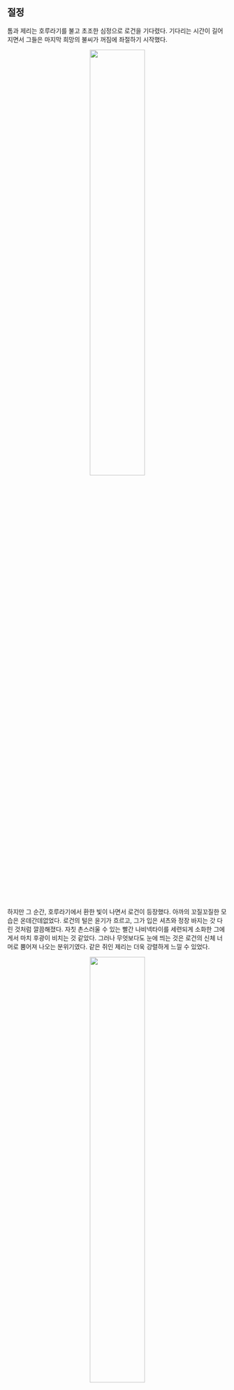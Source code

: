 ## 절정

톰과 제리는 호루라기를 불고 초조한 심정으로 로건을 기다렸다.
기다리는 시간이 길어지면서 그들은 마지막 희망의 불씨가 꺼짐에 좌절하기 시작했다.

<!-- 호루라기를 불고 도움을 기다리는 톰과 제리 -->
<p align="center"><img src="https://user-images.githubusercontent.com/74297999/100358858-1bf1cd00-303a-11eb-94ff-d5d0a93ef206.jpg" width="50%" height="50%">

하지만 그 순간, 호루라기에서 환한 빛이 나면서 로건이 등장했다.
아까의 꼬질꼬질한 모습은 온데간데없었다.
로건의 털은 윤기가 흐르고, 그가 입은 셔츠와 정장 바지는 갓 다린 것처럼 깔끔해졌다.
자칫 촌스러울 수 있는 빨간 나비넥타이를 세련되게 소화한 그에게서 마치 후광이 비치는 것 같았다.
그러나 무엇보다도 눈에 띄는 것은 로건의 신체 너머로 뿜어져 나오는 분위기였다.
같은 쥐인 제리는 더욱 강렬하게 느낄 수 있었다. 

<!-- 휘황찬란한 로건 등장 -->
<p align="center"><img src="https://user-images.githubusercontent.com/69396299/100136145-fb0c6900-2ecd-11eb-9b64-15619eddb841.png" width="50%" height="50%">

```
너희가 나를 불렀구나! 기다리고 있었어.
아까의 모습과 달라서 많이 놀란 거 같군~
나, 로건이야!
```

톰과 제리는 너무 놀라 굳어버렸다.
그런 톰과 제리를 보고 로건은 "허허"하고 웃었다.
톰과 제리는 경악하며 로건에게 이것저것 물었다.

<!-- 달라진 로건을 보고 놀라는 톰과 제리 -->
<p align="center"><img src="https://user-images.githubusercontent.com/63641939/100351732-42f6d180-302f-11eb-981c-bf8ec8813a10.jpg" width="50%" height="50%">

```
뭐... 뭐야... 로건? 로건 맞아? 이 호루라기는 대체 뭐고...
너 대체 무슨 일이 있던 거야?
아까 제발 구해달라던 모습은 우리를 속인 거였어?
```
로건은 자신의 멋있는 등장에 톰과 제리가 놀라기를 기대했다.
하지만 그들의 반응은 그의 예상을 벗어났다.
놀랄 것이라고는 생각했지만, 사기꾼 취급이라니!
로건은 당황스러워 자기도 모르게 큰 소리를 내었다.

```
속이다니! 내 이야기를 마저 듣지도 않고 그러지 말라구~
흠... 흠... 사실 난 노을 너머 세계의 시험관이자 조력자야!
난 시궁창 쥐의 모습으로 쉬운 길을 택한 자들에게 다가가 시험을 내는 거지.
그러므로 아까 너희에게 내가 한 행동들은 모두 나의 시험이었다는 거!
절~대 악의를 갖고 속인 건 아니야!
```

```
시험관, 조력자... 그리고 시험.. 뭐??
```

톰과 제리는 갑작스러운 로건의 말에 당혹감을 감추지 못했다.
로건은 그들이 갑작스러운 상황에 놀란 것이 이해된다는 듯 고개를 끄덕거렸다.
그는 천천히 상황에 대해 톰과 제리에게 설명해주었다.

<!-- 톰과 제리를 테스트하기 위해 달라진 로건의 모습 -->
<p align="center"><img src="https://user-images.githubusercontent.com/63641939/100353112-60c53600-3031-11eb-9674-c30785d3e4d4.jpg" width="50%" height="50%">

```
시험이란 건 간단해. 바로 너희들의 도덕심을 테스트해보는 거야.
나의 비루한 모습만 보고 발길을 돌린 자들은 나의 도움을 받을 수 없어.
하지만 너희같이 나를 도와준 자들에게 나는 노을 너머 세계에 관한 정보를 알려주지.
혹은 위험에 빠졌을 때 도와주기도 하고. 어때?
```

로건의 대답에, 톰과 제리는 그때 로건을 돕길 정말 잘했다고 생각했다.

```
이제 어떻게 해야 할까? 우리가 검은 마녀를 쓰러뜨렸다고 조오커 킹에게 가서 말을 하면 미야미야님을 만나게 해주지 않을까?
그 마녀 동굴에 갇힌 거 아니야?
```

제리의 물음에 로건이 답했다.

```
안타깝지만, 검은 마녀는 고작 그걸로 죽지 않아.
하지만, 지금 너희의 상태론 그녀를 쓰러뜨릴 수 없어. 그렇다고 조오커 킹에게 돌아가서 거짓말을 하는 것도 나쁜 선택이 될 거야.
너희보다 먼저 왔던 검은 고양이는 거짓을 고해 미야미야님도 만나 뵙지 못하고 벌을 받아 악인이 되어 이곳에서 추방됐지.
너희도 거짓말을 한다면 그렇게 되겠지?
```

톰과 제리는 그 말을 듣자 문뜩 잭이 생각났다. 
톰은 잭이 예전과 달라진 이유를 확실히 알 것 같았다. 
제리 역시 잭의 예전 모습을 떠올렸다.
톰과 제리는 말은 하지 않았지만 서로 같은 생각을 하고 있었다.
톰 그리고 제리 둘 다 어쩌면 잭이 원래대로 돌아갈 수 있을 것 같아 내심 기뻤다. 
톰은 잭이 예전의 모습으로 돌아가는 방법을 알아내기 위해 조심스레 로건에게 물었다.

```
그 악인이 됐다는 고양이... 다시 원래 모습으로 되돌릴 수 있어?
```
<!-- 고민하는 로건 -->
<p align="center"><img src="https://user-images.githubusercontent.com/49439401/100335203-0f5c7d00-3018-11eb-9696-fc601a39590a.jpg" width="50%" height="50%">
   
로건은 고민하다가 무언가 떠올랐다는 듯 얘기를 시작했다. 

```
흠... 방법은 있지. 그 녀석을 다시 데려와서 그 녀석이 거짓으로 고한 것을 사실로 만들어야 해!
그래야 그 죄는 씻겨 나가며 원래의 모습으로 돌아와.
하지만, 너희는 지금 할 수 있는 게 없어.
이곳에 더 오래 남아 있다면 검은 마녀가 끝끝내 너희를 찾고 말 거야.
내가 너희를 위해 원래 세계로 넘어가는 문이 잠시동안 열리도록 할거야.

```

```
뭐...? 으아! 잠시 언제?
```

로건의 말이 끝나기가 무섭게, 


<!-- 톰과 제리 뒤로 보이는 문의 형상 -->
<p align="center"><img src="https://user-images.githubusercontent.com/63641939/100354257-34aab480-3033-11eb-9bed-77e9eb74185a.jpg" width="50%" height="50%">


어느샌가 톰과 제리의 뒤에서 문의 형상이 일렁이고 있었다.
제리는 다급하게 로건에게 질문 하나를 던졌다.

```
방금 네가 이 세계의 조력자라고 했지? 넌 여기서 무엇에 조력하고 있는 건데?
```

하지만 로건은 제리의 질문을 흘려들은 채 자기 할 말만 하며 작별을 고했다.

```

10초 후 열리겠군. 아! 저 문은 1분이면 닫히니 빨리 가야 할걸? 
다시 이곳으로 돌아올 생각은 하지 마!  
어서 뛰어!

```
로건은 손을 흔들며 등장했던 것과 같이 빛과 함께 사라졌다. 

```
로건! 하... 아직 물어볼 게 많은데... 
```

톰은 로건을 다급히 불러보았지만 이미 로건은 흔적도 없이 사라진 후였다. 
하지만 지금은 로건을 다시 찾을 수도 없는 상황이었다. 
톰과 제리는 서로 눈을 마주 보았다.

```
제리 저기 봐봐! 로건 말대로 문이 열렸어!! 문이 곧 닫힐 거야!
빨리 가야해! 
```
<!-- 닫히고 있는 문의 그림 -->
<p align="center"><img src="https://user-images.githubusercontent.com/74254652/100355107-89026400-3034-11eb-88a5-2d1deb938c2b.png" width="50%" height="50%">
   
원래 세상으로 돌아가는 문이 빠른 속도로 닫히고 있었다.
톰과 제리의 마음은 점점 다급해졌다. 
둘은 문을 향해 전속력으로 뛰어갔다.

<!-- 다리를 다친 제리-->
<p align="center">
<img src="https://user-images.githubusercontent.com/74313494/99911817-32e2a780-2d3a-11eb-8b7f-7065d3fc284a.png" width="50%" height="50%">

하지만 다리를 다친 제리가 점점 뒤처지기 시작했다 
톰은 옆에서 달리던 제리가 느려지는 것을 느끼고 달리는 것을 멈추고 뒤를 돌아보았다. 
제리가 온 힘을 다해 달려오고 있었지만 다친 다리 때문에 속도가 나지 않았다.
```
제리!
```
톰은 제리에게 빠르게 달려가서 제리를 입으로 물고 등에 던지다시피 올렸다.


```
제리, 꽉 잡아! 떨어지면 안돼!!
```

<!-- 제리를 등에 태우고 달리는 톰 -->
<p align="center"><img src="https://user-images.githubusercontent.com/74230759/100256492-34091400-2f88-11eb-90ac-f7b90f11a0f0.jpg" width="50%" height="50%">

톰은 다친 제리를 등에 태우고 다시 문을 향해 달리기 시작했다.
문이 아슬아슬하게 닫히려고 했다.
문까지 남은 거리는 대략 20걸음, 지금 스피드로 뛰더라도 문을 통과할까 말까하는 정도로 긴박한 순간이었다. 

```
톰... 안돼... 이러다가 우리 둘다 문을 통과하지 못할거야.. 
그냥 나를 두고 가...!
그러면 너라도 넘어갈 수 있어!
```

제리는 절규하듯이 소리쳤다. 같이 뛸 수 없는 것도 모자라 다리를 다친 제리는 그저 자신이 톰에게 짐만 될 뿐이라고 생각했다.
이곳에 혼자 남겨진다면 쓸쓸하겠지만, 당장 친구가 자신 때문에 이곳에서 벗어나지 못한다면 제리는 평생 죄책감에 시달릴 것이라고 생각했다.  
제리는 차라리 톰이라도 원래 세상으로 넘어가길 바라고 있었던 것이다.
친구에 대한 죄책감으로 남은 인생을 의미 없이 보낼 바에 친구의 성공을 진정으로 바라고 응원해 주는 것이 나은 선택이라고 생각했다.
```
널 놓고 내가 어떻게 가! 꽉 잡기나 해!
```
하지만 톰은 제리의 말을 무시하며 이를 악물고 달렸다. 
톰에게 제리는 떼어놓을 수 없는 친구인 법.
자신이 힘들 때 다가와 도와주었던 제리였기에 톰은 절대로 제리를 이 세계에 남기도 돌아갈 수 없었다.
그 짧은 순간에도 문은 닫히고 있었고, 문의 코앞에 다다랐을 때 톰은 직감적으로 느꼈다. 
자신은 저 문의 틈 사이로 넘어가지 못한다는 것을.
제리를 져버리고 저 문을 넘어간다고 하여도 마음이 편할 리가 없었다.
찰나의 순간, 톰의 머릿속에 여러 고민과 함께 수많은 생각이 스쳐갔다. 

톰 역시 자신의 친구라도 이곳에서 벗어나길 바랐다. 
노을 너머 세계에 대해 먼저 이야기를 꺼낸 것이 자신이었고, 여기까지 오기까지 겪었던 여정들 또한 본인 책임라고 느꼈던 것이다. 
결국 자신이 아니었더라면 제리는 이런 고생을 하지 않았을 것이라는 생각을 했고  
때문에 톰은 무슨일이 있더라도 제리를 원래의 세계로 돌려보내주어야 했다. 

 
```
제리를 업은 이 상태로 계속 가면 나도 제리도 저 문을 절대 통과하지 못할거야. 하지만 제리를 혼자 보내면...
```

지금 저 문을 통과하지 못하면 둘 다 이곳에 영원히 갇혀 살아야되는 운명이었고 제리라도 원래 세계로 돌아가는 편이 낫다는 생각이 톰의 판단이었다.

```
제리를 잡아 저 문 틈 사이로 던진다면 가능하겠어... 
```
```
너라도 돌아가!!! 제리...! 간다!!
```

톰은 제리를 힘껏 움켜쥐고 자세를 고쳐 잡았다. 제리는 저항할 수 없었다. 

```
톰!? 지금 뭐하는...!
```
톰은 제리를 문 틈을 통해 반대편으로 던졌고 제리는 자신의 몸이 날아가는 상황을 직면하는 수밖에 없었다. 


<!-- 제리를 던지는 톰 -->
<p align="center"><img src="https://user-images.githubusercontent.com/74297999/100347714-222b7d80-3029-11eb-93ac-f8a7d399bac0.jpg" width="50%" height="50%">


엄청난 속도로 던져진 제리는 큰 충격과 함께 땅에 부딫혔고 그대로 문턱 너머로 굴러갔다.
제리는 톰의 도움으로 간신히 문을 통과했지만 결국 톰은 문을 건너가지 못했다.
제리는 가까스로 원래 세계로 넘어갔다. 그러나 톰은 문을 지나기엔 아직 몇 걸음이 모자랐다.

```
기... 기다려! 아직 톰이 넘어오지 못했다고!
```

제리가 조그마한 팔을 이리저리 저었다.
문이 닫히는 것을 막으려고 제리는 아둥바둥 대고 있었다. 
조금의 틈만 보이면서 닫히는 문을 사이에 두고 톰은 제리에게 소리쳤다.

```
제리! 가!!
나는 문을 통과하지 못할거야... 너 혼자라면 돌아갈 수 있어!
꼭 기억해! 가서 잭을 찾아 데려와야 해! 나도 여기서 잭을 되돌릴 방법을 더 찾아볼게. 먼저 가 있어!
반드시 다시 만날 수 있을거야! 아니, 꼭 만날거야!!
```

톰은 제리에게 먼저 가 있으라고 하면서 제리를 안심시키고자 했던 말이지만, 자기도 원래 세계로 돌아갈 수 있다는 것을 확신하고 있는것은 아님을 알고 있었다.
노을 너머 세계에 갇힐 거란 걸 생각하면 막막했지만 그 순간 제리를 구할 수 있다면 충분하다고 판단한 것이다.

당황한 제리는 문에서 톰이 오기를 기다렸지만 그가 할 수 있는 건 아무것도 없었다.
톰이 소리치는 것을 들으며 제리는 내적갈등에 빠졌는데, 
이는 둘 중 하나가 노을 너머의 세계에 남아야 한다면 그건 자신이어야 했다는 생각이 머릿속을 아직까지 지배하고 있어서였다.  
자신은 어딘가 버려져도 잃을 것 하나 없는 생쥐 한 마리에 불과했고
그와 반대로 톰에게는 따뜻한 집이 있고 그를 돌봐줄 집사도 있었다. 

허나 문밖으로 던져진 제리는 톰을 데리고 올 수 없었다.
다리를 다친 것도 모자라 착지의 충격으로 몸을 제대로 가눌 수 없는 상태였기 때문이다.
제리는 마음대로 움직이지 않는 자기 몸이 원망스러웠다.
서서히 닫히는 문을 바라보며 그가 할 수 있는 것은 톰의 이름을 부르는 것뿐이었다.
제리는 간절히 외쳤다.

```
톰!!! 기다려!! 내가 다시 데리러 올게!
```

<!-- 제리만 문을 통과한 상황을 그림 -->
<p align="center"><img src="https://user-images.githubusercontent.com/74279917/100126213-04db9f80-2ec1-11eb-910a-88f5c8731bac.jpg" width="50%" height="50%">
   
문은 작은 틈을 보이며 닫히고 있었고 제리의 시야에서 노을 너머 세계와 함께 톰의 모습 또한 서서히 사라졌다.

```
톰! 안 돼!!!
```

```
**쿵!!**
```
제리는 울부짖으며 손을 뻗었지만, 굉음과 함께 문이 닫히고 주변은 아무일도 없었다는 듯이 고요해졌다.
바람 소리만 남고 톰은 닫힌 문을 그저 바라만 보았다.
다시 혼자였다.

```
흐윽...
```


제리는 울부짖으며 손을 뻗었지만, 문은 이미 닫혀버렸다. 
너무나도 순식간의 일이었다. 
제리가 손쓸 틈 없는 찰나였다.

<!-- 문 앞에서 슬퍼하는 제리 -->
<p align="center"><img src="https://user-images.githubusercontent.com/63641939/100355562-56a53680-3035-11eb-9369-a0f44b3a41c3.jpg" width="50%" height="50%">


```
어떡해... 나 때문에 톰이... 도대체 왜...
```

제리는 그 자리에 털썩 주저앉아 멍하니 계속해서 문을 바라보았다. 심장 박동은 여전히 주체할 수 없을 정도로 빠르게 뛰고 있었고, 다급했던 순간의 여운이 가시질 않았다. 
늘 함께였던 둘인데, 자신만 돌아왔다는 사실이 아직까지도 실감이 나질 않았다.
심지어는 톰이 아닌 자신만 돌아왔다는 것 때문에 미안함과 죄책감, 걱정 등 여러 감정이 복합적으로 느껴졌다.
중요한 순간마다 톰의 짐만 되는 것 같아 제리의 마음이 무거웠다.
마지막으로 봤던 톰의 모습이 계속 떠올랐다. 
톰은 자신에게 반드시 다시 만날 수 있음을 확신하는 것과 같은 모습을 보였지만 숨길 수 없었던 슬픈 표정을 하고 있었다.

제리는 다시한번 톰과 지금 함께하고 있지 않은 상황에 깊은 한숨을 내쉬었다. 
톰에게 미안한 감정을 가짐과 동시에, 한편으로는 톰이 자신을 이렇게 소중한 존재라고 생각해주는 것 같아 고마운 마음도 들었다. 

<!-- 자책하는 제리 모습 -->
<p align="center"><img src="https://user-images.githubusercontent.com/49439401/100354520-a420a400-3033-11eb-8b8d-37490105c8b7.jpg" width="50%" height="50%">
   
```
매번 톰에게 피해만 끼치는 것 같잖아... 나는 항상 왜 이럴까...
```
<!-- 톰을 생각하는 제리 -->
<p align="center"><img src="https://user-images.githubusercontent.com/72140243/100354977-50628a80-3034-11eb-9f7d-13b5bb2e90a7.png" width="50%" height="50%">

제리는 다리를 다쳤던 자신을 자책하고 있었다.
제리는 절뚝거리며 생각했다. 
```
내가 좀만 더 조심했더라면 같이 돌아갈 수 있었을 텐데. 이대로 영영 톰을 못 보는 건 아니겠지? 어떻게 해야 되지..?
```

**한편**, 제리만 혼자 원래 세계로 돌려보낸 톰은 상실감에 털썩 주저앉아 있었다.
그동안 이곳에서 고생했던 기억들이 스쳐갔다. 
지금까지 노력했던 것들이 헛수고가 된 기분이 들면서 허망함이 앞섰다.
하지만 후회는 없었다.
아픈 제리마저 이곳에 남았더라면 톰은 그 죄책감을 견디지 못했을 것이다.

<!-- 허망한 톰의 모습 -->
<p align="center"><img src="https://user-images.githubusercontent.com/74484329/100299474-229b2880-2fd7-11eb-8518-9d89e5bbf30d.jpeg" width="50%" height="50%">

남겨진 톰은 제리가 넘어간 문쪽 방향을 멍 때리며 바라보았다. 문 건녀편의 제리와 마찬가지로 여러 복잡한 심정이 동시에 들었다. 

```
하.. 제리는 잘 돌아갔겠지..? 괜찮아 잘한 선택이야 톰!! 잘한거야...!!
```

톰은 자신의 선택이 잘한 선택, 최선의 선택이었다고 생각하며 슬픈 웃음을 지었다.
처음부터 톰에게 다리를 다친 제리를 두고 저 혼자만 밖으로 나가는 선택지는 없었다.
그저 톰은 자신이 통과하지 못했다는 사실보다는 더 이상 제리와 함께 하는 것이 아니라는 사실이 슬펐다.
길 위를 방황할 때 자신에게 힘이 되어준 제리였는데, 이제는 다시 혼자였다.

```
이제는... 
다시 제리를 만날 수 있을까?
그나저나... 난 이제 어디로 가야 하지? 막막하네..
```

톰은 자리에서 일어서 터덜터덜 왔던 길을 되돌아가기 시작했다.
아무 목적도 없이 걷기 시작했다.
주위는 고요했고, 제리의 빈자리가 더 크게 느껴졌다.
이 고요 속에서 마치, 제리의 목소리가 들리는 것 같았다.

```
재잘거릴 땐 시끄럽더니, 없으니 허전하네...
```
<!--슬픈 눈을 하고 있는 톰-->
<p align="center"><img src="https://user-images.githubusercontent.com/61783968/100359763-5b6ce900-303b-11eb-8bc0-69c81c1f0faa.jpg" width="50%" height="50%">



가만히 혼자 걷다 우뚝 선 톰,
톰은 자기 자신에게 일어난 일이 현실인지 믿고 싶지 않았다.
제리를 구했지만, 혼자 남겨졌음을 되새기니 마음이 서글퍼졌다.
하지만 문은 결국 닫히고 말았다. 톰은 멍해졌다.

```
이제 어떡하지...
```
<!--닫힌 문을 보고 슬퍼하는 톰-->
<p align="center"><img src="https://user-images.githubusercontent.com/74293674/100346935-f5c33180-3027-11eb-9db2-e58793d15762.PNG" width="50%" height="50%">

제리와의 갑작스러운 이별에 어안이 벙벙한 톰은 자신이 처한 상황을 현실이라고 느끼지 못했다.
톰은 제리를 돌려보냈지만 자신과 함께 있는 것처럼 느껴졌다.

<!--닫힌 문을 보고 슬퍼하는 톰-->
<p align="center"><img src="https://user-images.githubusercontent.com/63641939/100356477-a1737e00-3036-11eb-80b4-47be1da7388f.jpg" width="50%" height="50%">
   
```
제리..?
```
그리움에 정신을 못차리고 심지어는 불러도 대답 없는 제리의 환영을 보았다.
얼마 뒤 정신을 차린 톰은 자신도 모르게 흘린 눈물을 훔치며 다른 방법을 찾으려고 노력했다.
혼자 낯선 세상에 남겨졌다는 생각은 톰을 외롭고 슬프게 만들었다.
계속해서 흐르는 눈물이 톰의 눈 앞을 가렸다.
톰의 머릿속은 점점 새하얘지기 시작했다.
톰은 문득 비슷한 상황을 전에 겪었던 것 같은 기분이 들었다.
일탈을 즐기다가 집에 가는 길을 잃어버렸던 그때의 톰과 지금 톰의 상황은 비슷했다.
톰은 두려움을 이겨내고 집으로 무사히 돌아갔던 그때의 자신을 떠올렸다.
왜냐하면 톰이 생각하기에 그때의 자신이 가장 멋지다고 생각했기 때문이었다.

```
아냐, 이러고 있을 시간이 없어. 
내 친구 제리라면 틀림없이 잭을 데리고 노을 너머 세계로 다시 올 거야! 우선 이곳에서 나의 친구 잭을 되돌릴 방법을 찾아야 해. 
그리고 다시 현실 세계로 돌아갈 수 있는 방법을 찾는 거야! 그럼 다 같이 다시 원래대로 돌아갈 수 있어! 할 수 있다 톰!!
```
<!-- 눈물을 닦는 톰-->
<p align="center"><img src="https://user-images.githubusercontent.com/74413983/100344807-c0691480-3024-11eb-952f-a5303a734ead.png" width="50%" height="50%">


<!-- 결심하는 톰-->
<p align="center"><img src="https://user-images.githubusercontent.com/74238817/100347638-088a3600-3029-11eb-8714-7185d5d5e401.PNG" width="50%" height="50%">

눈물을 닦고 마치 뭐든지 해낼 수 있다는 듯 손을 꽉 쥐어 마음을 다잡았다. 
그리고 자신이 왔던 길을 다시 돌아가기 시작했다. 
```
슬퍼한다고해서 달라질건 없잖아?
제리 조금만 기다려!
```
자신이 집으로 돌아갈 단서를 찾길 간절히 바라며...

한편, 톰의 희생으로 문을 통과할 수 있었던 제리는 흐느끼며 울기 시작했다.

```
나 때문에 톰이.... 흑흑..
```


<!-- 슬픈 모습의 제리 -->
<p align="center"><img src="https://cdn.pixabay.com/photo/2018/03/03/02/26/mouse-3194768_960_720.jpg" width="50%" height="50%">

```
이제 어떡하지...? 
톰을 다시 데려올 방법은 없을까...?
톰... 보고 싶어... 
```
제리는 자책하며 절망에 빠져있었다.
모든 일이 자신 탓이라는 생각에 휩싸여 몸이 축 늘어졌다. 
하지만 남겨두고 온 톰을 생각하니 이러고 있을 시간이 아니라고 생각했다. 

```
그래 슬픔에 빠져있을 시간은 없어 .. 
톰은 아직도 그쪽 세계에 남아있으니깐 ..
지금 내가 할 수 있는 최선의 방법을 찾을 수밖에 없어 !
```

제리는 눈물을 흘리며 톰을 데려올 방법을 침착하게 생각해봤다.
하지만 제리는 여전히 노을 너머 세계에 대해 아는 것이 거의 없었다. 
노을 너머 세계에서도 톰과 제리는 방랑자였다. 
둘은 아는 것 하나 없이 무모하게 돌아다니다 이런저런 위험에 목숨을 잃을뻔하기도 했고 끝끝내 이런 엔딩을 맞게 되었다. 
제리는 이 상태로는 톰을 다시 데려올 방법의 실마리조차 잡지 못할 것 같아 노을 너머 세계에 대해 가장 잘 아는 이들에게 도움을 청하기로 했다. 

```
그래... 대장 바퀴를 다시 찾아가 보자.
```

제리는 톰을 데려올 방법을 알아내기 위해 대장 바퀴를 찾기 시작했다.
톰을 혼자 두고 왔다는 생각에 아픈 다리도 잊고 제리는 달리며 소리쳤다.

```
대장 바퀴!!! 어디 있어...!!!
제발... 제발 도와줘!!!!! 제발 흑흑...
톰이 보고 싶어...
```

<!-- 톰과 제리를 찾고 있는 대장 바퀴 무리 -->
<p align="center"><img src="https://user-images.githubusercontent.com/74243880/100184610-3c7c3300-2f25-11eb-84ec-8035473a0f92.jpg" width="50%" height="50%">

때마침 바퀴 무리도 노을 너머의 세계로 떠난 톰과 제리가 돌아올 즈음이 된 것 같아 톰과 제리를 찾고 있었다.
톰의 집사가 톰을 그리워하고 있다는 이야기와 잭이 너희의 행방을 찾고 있다는 이야기를 전하려고 말이다.
대장 바퀴는 자신을 부르는 소리를 듣고, 급하게 뛰어왔다.

```
앗 제리...! 돌아온거구나!! 안그래도 너에게 해줄 말이 있어서 찾던 중이었어!!!
```

제리에게 소식을 전하려던 그때, 대장 바퀴는 다리를 저는 제리를 보았다.
다리가 아파 걸을 수 없을 정도로 제리의 다리는 심하게 다쳐있었지만, 그것도 모른 채 제리는 대장 바퀴를 찾고 있었다. 

```
제리! 너 다리는 왜 그래?? 어디서 다친 거야??
어서 이 다리부터 치료하자. 그리고 이야기 좀 들어봐.
```

<!-- 대장 바퀴에게 다친 다리를 치료받은 제리의 모습 -->
<p align="center"><img src="https://i.esdrop.com/d/AOgtkxhhud.jpg" width="50%" height="50%">

대장 바퀴 무리는 제리의 다친 다리를 급하게 치료해 주었다.
치료가 거의 끝나갈 때쯤, 대장 바퀴는 제리 옆에 톰이 함께 없다는 것이 의아해 제리에게 물었다.

```
그나저나 톰은 어디 있니?
너희 둘은 언제나 함께였잖아. 떨어져있는 것을 본적이 없는데 웬일로 너네가 떨어져있니?
혹시 톰에게 무슨일이 생긴건 아니지?
```

톰을 찾는 대장 바퀴에 제리는 방금 전 상황이 떠올라 눈물이 날 것 같았다.
그리고 낯선 곳에 혼자 있을 톰이 머릿속에서 떠나지 않았다.
떨리는 제리의 목소리에 대장 바퀴는 제리를 진정시켰다. 

```
괜찮아, 제리. 우리가 도와줄게. 진정하고 상황을 설명해줘. 
```

그제서야 제리는 대장 바퀴에게 침착하게 상황을 설명하기 시작했다.

```
그게... 
```

<!-- 눈가에 눈물이 맺힌 채 말하는 제리의 모습 -->
<p align="center"><img src="https://i.esdrop.com/d/Rn1cYjW58t.jpg" width="50%" height="50%">

제리는 말을 하면서도 솟아오르는 감정을 주체할 수 없어 양 눈가에 눈물이 맺혔다.

<!-- 제리가 훌쩍이며 대장 바퀴에게 말하는 장면 -->
<p align="center"><img src="https://user-images.githubusercontent.com/74240237/100353117-628ef980-3031-11eb-9c5d-4321799710f3.png" width="50%" height="50%">
   
```
그게... 나를 구하려다가...
톰이 노을 너머 세계에 갇혀버렸어.
```
제리는 훌쩍 거리며 말했다.

<!--훌쩍이는 제리-->
<p align="center"><img src="https://user-images.githubusercontent.com/74413983/100353708-463f8c80-3032-11eb-84d5-16fff74e6646.jpg" width="50%" height="50%">


```
그래서 말인데 대장 바퀴...
```
제리가 말을 다 끝내기 전에 대장 바퀴가 다급히 말을 끊었다.
그리고 톰이 아직 노을 너머 세계에 있단 것을 알게 된 대장 바퀴는 놀라서 말했다.
```
뭐!? 잠깐, 그러니까 지금 톰이 지금 혼자 노을 너머 세계에 있다는거야?
```
그러자 제리는 울상을 짓고 고개를 끄덕였다.
```
뭐?!?!? 안돼!!! 제리!!! 톰을 어서 노을 너머 세계에서 구해와야 해.
제리! 톰의 집사들이 톰을 그리워하고 있어...!
```

```
뭐?
```
대장 바퀴는 톰의 가족들이 새벽 내내 톰을 찾고 있었다는 사실을 말해주었다.

<!-- 제리에게 사실을 말해주는 대장 바퀴 -->
<img width="1280" alt="Artboard 1cockroach" src="https://user-images.githubusercontent.com/74279304/100342831-e5a85380-3021-11eb-9523-443f05801f1b.png" width="50%" height="50%">





```
사실 말이야, 톰의 집사들, 한참을 울부짖으면서 새벽까지 톰을 부르는 거 있지.
어린 집사애는 한참을 울고 있었어.
```
제리가 말했다.
```
그렇지만 우리가 본건 분명히 그게 아니었는데...
```
제리는 혼란스러웠다.

```
톰을 집사들의 곁으로 보내줘야 할 것 같아.
이 말을 전하려 했는데... 그런데 톰이 아직 원래 세계로 돌아오지 못했단 말이야???
```
제리는 어이가 없었다.
```
그러면 진작에 좀 잘하지...
왜 그때 톰을 홀대한 것이지?
엄연히 가족인데... 
```
톰에게 무관심할 때는 언제고, 이제와서 찾는다고 하니 조금은 화가 나기도 했다.

<!-- 화가 난 제리 -->
<p align="center"><img src="https://user-images.githubusercontent.com/74254652/100358560-af76ce00-3039-11eb-9e78-e53bd8491d28.png" width="50%" height="50%">
   
```
원래 인간들은 다 저런가? 진짜 어이없네.
어서 이 이야기를 톰에게 전ㅎ...
```
제리는 멈칫하고 고민하기 시작했다.
```
과연 이 소식을 톰에게 전하는게 맞는걸까?
톰은 이미 다른곳으로 떠나가기로 결심했어.
이 상황에서 이 소식은 제멋대로인 인간들 탓에 톰의 마음만 흔들리는게 아닐까?
```
꼬리에 꼬리를 무는 생각에 제리는 미간을 찌푸리고 어떻게 해야할지 고심했다.
하지만 그 다음 대장 바퀴의 입에서 나온 말은 제리가 하고있던 생각을 날려버렸다.
```
게다가 아까 잭이 나에게 찾아와서 너희의 행방을 물었어...
답하지 않으려고 했는데 그만 너희가 노을 너머의 세계에 갔다고 말해버렸어...
이대로면 제리 너도 위험할 거야.
```

서늘한 바람이 스쳐 지나가더니 오싹한 느낌이 들었다.
갑자기 바퀴 무리가 하나둘씩 긴장하고 당황하는 모습을 보이기 시작했다. 
신경이 예민한 바퀴 무리는 더듬이를 세워 몇 번 감각을 느끼더니 서둘러 자리를 피했다.

```
미안, 제리... 우리 먼저 가볼게.
너도 빨리 잭을 피해 숨을 곳을 찾아보는 게 좋겠어.
내가 전하려 했던 말은 그게 다야...!
그리고 톰을 만나면 꼭 주인이 찾고 있다는 것도 전해줘.
안녕!
```

대장 바퀴가 불안한듯이 주변을 두리번거리며 다급하게 말하고 다른 바퀴들을 쫓아 사라졌다. 

```
앗 대장 바퀴...! 나도 너한테 물어볼 말이 있는데....
```

제리가 대장 바퀴를 잡아보지만 이미 바퀴 무리는 자리를 떠난 뒤였다.
대장 바퀴의 말을 따라 숨을 곳을 찾아보지만 제리에게 시간은 없었다.
무엇인지는 모르겠지만 바퀴 무리의 모습에 제리도 덩달아 조급해졌다. 

```
갑자기 여기서 숨으라니..! 
대체 여기서 어떻게 숨으라는 거야...
```

날은 점점 어두워지고, 제리의 등 뒤로 식은땀이 나기 시작했다.
문득 제리는 달라진 공기가 느껴졌다.
얼마 안 가 제리도 본능적으로 자신에게 위험이 닥쳐오고 있음을 느끼고 주변을 둘러보았다.

```
뭐야! 누구야!
```

귓가에 스산한 목소리가 꽂혔다.

```
역시 대장 바퀴의 말이 맞았군. 제리, 노을 너머의 세계에 잘 다녀왔니? 크킄...
근데 왜 톰의 모습은 보이지 않고 너 혼자만 있는 거지?
```

<!-- 제리 앞에 나타난 잭 -->
<p align="center"><img src = "https://postfiles.pstatic.net/MjAyMDExMjNfMjkg/MDAxNjA2MTIxMzYwNTE4.90lQ3bwfOXKUFmwRJXQDxSHzOl4aXTB4rb1eJk0yH5Ag.u34ta_T8pwgZlm1tFgIsBFGArvLpgU2c8CF7DrKKN-8g.JPEG.eunyoungyi/%EC%A0%88%EC%A0%95_%EC%A0%9C%EB%A6%AC_%EC%95%9E%EC%97%90_%EB%82%98%ED%83%80%EB%82%9C_%EC%9E%AD.jpg?type=w773" width="50%" height="50%">

제리 앞에 나타난 것은 잭이었다. 

서슬 퍼런 눈을 뜨고 잭이 잡아먹을 듯이 노려보며 주위를 맴돈다.

제리는 무서웠지만, 노을 너머의 세계에서 잭이 왜 변해버렸는지 그리고 그를 어떻게 원래대로 선하게 바꿀 수 있는지 알고 있었다.
다만, 성공 가능성이 희박할 뿐.
하지만 가능성만 생각하고 포기할 순 없었다.
톰이 돌아오지 못한 이상 자신이라도 성공해야 했다.
자신을 구한 톰이라면 노을 너머 세계에 갇히고도 계속해서 해결책을 찾고 있으리라 믿었다.
톰의 노력을 져버리지 않으려면 제리도 가만히 있을 수는 없었다.
제리는 굴에 잡혀갔던 기억이 떠올라 두려웠지만, 용기를 내보기로 했다.
제리는 잭에게 말했다.

<!-- 제리랑 이야기하고 있는 잭 -->
<p align="center"><img src = "https://user-images.githubusercontent.com/74491255/100362948-69bd0400-303f-11eb-9f9c-579ebf393077.png" width="50%" height="50%">

```
맞아, 잭. 나와 톰은 노을 너머의 세계에 다녀왔고 나만 다시 돌아오게 되었어. 
잭, 너도 노을 너머의 세계에 다녀왔잖아? 이미 알고 있어.
나는 너와 대화를 하고 싶어.
```

```
호오, 그 사실은 어떻게 안 거지?? 나에 대해 관심이 이렇게나 많았다니, 감동이야 제리.
대화라... 대화는 뭔가 얻을 것이 있어야 하는게 아닌가?
그래도 용기가 가상하니 당장 잡아가지는 않도록 하지.
그나저나 톰은 그럼 지금 혼자 노을 너머의 세계에 갇혀있는 건가?
혹시 네가 톰만 두고 온 거야? 둘은 친구 아니었나?
크큭, 정말 안됐군... 불쌍한 톰~
```

<p align="center"><img src="https://user-images.githubusercontent.com/74407946/100344934-ed1d2c00-3024-11eb-95a4-10fd362ec5a2.jpg" width="50%" height="50%">

잭이 비아냥거리며 말했다.

```
그럴 리가 없잖아...!!!
잭, 어떻게 하면 다시 톰을 데려올 수 있는 거지? 넌 알고 있잖아!! 어서 말해줘!!
```
잭의 비아냥거림에 제리는 분노했다.
분노한 제리는 잭의 코앞으로 다가가서 용감하게 소리쳤다.

```
하하하하 넌 아직도 날 모르는 건가? 내가 순순히 답해줄 것 같아? 정말 순진한 친구군. 톰이랑 잘 맞는 이유가 있었네.
```

잭은 제리를 비웃으면서 작게 투털댔다.

```
그나저나 슬링키 이 자식은 어디 있는 거야?
같이 손을 잡자더니 중요한 이 순간에 어디서 뒹굴거리고 있는 거 아니야?
개들이란... 
이래서 같이 어울리지 않는 거였는데 괜히 변덕을 부렸군..
```

```
슬링키? 혹시 사나운 개 말하는 거야?
```

잭의 혼잣말을 들은 제리가 물었다.

```
그래, 너희가 도망치고 얼마 뒤에 만났지. 그 개도 너를 찾고 있더군.
흩어져서 수색하기로 했는데 어디서 뭘 하고 있는 건지, 쯧.
전혀 도움이 되지 않는군.
```

자신들을 쫓고 있는 존재가 한둘이 아니라는 생각에 제리는 혼자 남겨진 톰이 더욱 걱정되었다.
그래서 잭에게 원하는 답변을 이끌어낼 방법을 떠올리고자 노력했다.
현재 노을 너머의 세계에 갇힌 톰을 구할 실마리는 그곳에 다녀왔던 잭에게 있었다.
잭이 자신에게 흥미를 잃고 가버린다면 톰을 구할 기회가 다신 오진 않을 것 같았다.
제리는 지금 누구보다도 잭이라는 존재가 중요하게 느껴졌다.
잭은 마지막 동아줄이었다.
비록 제리를 적대하고는 있지만 어떻게든 이해관계가 맞으면 그를 해결책으로써 활용할 수 있을 것이다.
제리는 어떻게든 잭을 보내지 않을 방법에 대해 생각했다.


```
어떻게 하면 좋지? 뭐 써먹을 만한 물건 없나?
```

그때 마침 제리의 눈앞에 제리의 몸통만 한 나무판자가 보였다.

```
이걸로 잭을 기절시켜서 다른 곳으로 끌고 간 다음 협박할 순 없을까...?
아냐... 혹시 실패한다면? 잭은 화나서 날 죽여버리고 말 거야...
```

제리는 잭과 자신의 체급을 생각하며 나무판자를 이용할 생각은 접어두었다.

```
잭과 힘으로는 겨룰 수는 없어.
그럼 이제 어떻게 해야 하지...?
```

그때 제리의 머릿속에는 톰과 함께 있을 때 상상했던 푸른 눈의 생명체가 떠올랐다.
제리는 미야에 대한 이야기를 해보기로 전략을 바꾸었다.

<!-- 푸른 눈의 생명체-->
<p align="center">
<img src="https://user-images.githubusercontent.com/74303668/100096585-90443900-2e9f-11eb-939c-c5b3b46cc3e6.jpg" width="50%" height="50%">

```
예전에 톰이 좋아했던 미야도 푸른 눈을 가지고 있다고 했지?
그래, 좋았어. 
노을 너머의 세계에 미야가 있다고 일단 거짓말을 해보자.
잭도 미야를 좋아했으니까 분명 내 거짓말에 넘어올 거야.
그렇지 않더라도 최소한 관심은 가지겠지.
```

제리는 반짝이는 눈빛으로 잭을 바라보았다. 
그 반짝이는 눈빛은 잭을 속일 수 있다는 자신감으로 채워져 있었다.
반짝이는 눈빛 속 잭이 속아 넘어오지 않으면 어쩌나 하는 불안함과 초조함이 있었지만, 제리는 여유로운 미소로 이를 감추었다. 
미소를 띤 제리는 잭에게 말했다. 

<!-- 잭에게 미야에 대해 이야기하는 제리 -->
<p align="center">
<img src="https://user-images.githubusercontent.com/63641939/100358279-4beca080-3039-11eb-86cc-06d6c5fb267a.jpg" width="50%" height="50%">

```
잭, 나 노을 너머 세계에서 미야를 봤어.
```

```
...뭐?
미야라고 했냐?
거짓말하지 마.
톰 그 자식이 너에게 그렇게 말하라고 했어?
```

잭은 전혀 동요하지 않는 척했지만, 순간 잭의 동공이 흠칫하며 흔들리는 것을 제리가 놓칠리 없었다.
제리는 미끼를 문 잭을 향해 말했다.

```
그 푸른 눈동자는 나한테도 잊혀지지 않아.
톰도 미야를 보고 놀란 눈치였어.
```

역시나, 제리의 전략이 성공했고 잭은 제리의 이야기에 관심을 가졌다.

```
푸른 눈동자...그건 분명히...
```

미야의 이름을 듣는 것은 오랜만이었다.
하찮은 생쥐의 입에서 미야의 이름이 나올 줄은 아예 예상하지 못했다.
잭은 당황하면서도 기쁜 마음이 들었다.
미야에 대한 추억이 떠올라 잭은 순간 말을 잇지 못하였다.
잭은 미야에 대해서 옛 추억을 잊지 못하는 듯하였다.
이러한 잭의 모습은 이전과 달리 선한 어린 고양이처럼 보였다.
평소 감정을 잘 드러내지 않는 잭이지만, 지금은 냉정한 척할 겨를이 없었다.
제리는 당황한 잭을 보면서 더욱 달콤한 이야기를 이어갔다.

```
푸른 눈이 예쁜 고양이, 미야를 보고 왔다구.
```

```
미야가... 노을 너머 세계에...?
어째서???
미야가 왜 아직도 그곳에 있는 거지?
```

<!-- 팔찌를 하고 있는 잭과 미야 -->
<p align="center"><img src="https://user-images.githubusercontent.com/63641939/100359729-4c863680-303b-11eb-81dd-875f7039591f.jpg" width="50%" height="50%">

잭이 떨리는 목소리로 말했다.
톰이 짝사랑했고, 잭의 연인이었던 미야. 
과거에 미야와 잭은 함께 노을 너머 세계에 갔었다. 
둘은 노을 너머 세계에 가서 몇 가지 미션을 수행했고,
둘이 함께하면 힘이 두 배가 되는 "특별한 팔찌"를 얻었다.
그렇게 잭과 미야는 팔찌를 통해 노을 너머 세계의 역경을 헤쳐나갈 수 있었다.
그들은 같이 역경을 헤쳐나가며 더욱 애틋한 관계가 되었다.
하지만 처음부터 좋기만 한 사이는 아니었다.

<!-- 과거 잭과 미야가 싸우던 모습 -->
<p align="center"><img src="https://cdn.pixabay.com/photo/2016/02/07/14/10/cat-1184781_960_720.jpg" width="50%" height="50%">
 
사실, 노을 너머의 세계에 가기 직전까지 잭과 미야는 자주 싸웠기 때문에 둘의 관계는 위태로웠다.
사실 잭의 성격은 까칠해 보이지만 꼭 그런 것만도 아니었다. 
사랑하는 연인에게 화를 낸 적은 없지만 표현하는 방법이 서툴러 미야에게 상처를 주었다. 
미야는 잭과 싸울 때마다 항상 이별을 고했다.
미야미야를 만나기 일보 직전, 잭과 미야는 크게 다퉜고 미야는 항상 그랬던 것처럼 헤어지자고 했다. 
미야가 말한 이별에 진심이 담겨있는 것인지는 모르지만,
다른 세계에서 잭은 수많은 난관을 헤쳐가면서 지쳐있었고 예민한 상태였다.
그 때문에 당시 이별을 고하는 미야에게 잭은 크게 화를 냈었다.
자주 있던 싸움이었지만 화를 한번 낸 적 없던 잭이 변해버린 것을 깨달은 미야는 더 이상 잭과의 관계를 지속할 수 없다고 판단했다.
결국, 둘은 특별한 팔찌를 끊고 각자의 길을 가기로 했다. 그게 그들의 마지막 만남이었다.

그 이후, 잭은 후회하며 미야를 다시 찾기 위해 조오커 왕과 거래를 했었다.
그러나 결국 조오커 왕과의 거래는 성사되지못하고 잭은 달라진 모습으로 원래 세계로 돌아오게 되었다.
잭이 노을 너머 세계에서 달라진 모습으로 원래 세계로 돌아왔을 때, 그는 미야를 기다렸다. 
변해버린 잭이었지만, 미야에 대한 마음만은 마치 옛날의 소중한 기억처럼 아니 끝끝내 잊을 수 없는 미련으로 남아 있었다. 
미야를 오랜 시간 기다려도 그녀가 돌아오지 않자 미야에 대한 잭의 마음은 점차 집착과 애증으로 변해갔다.
이후로도 끊임없이 미야를 애타게 찾기 위하여 노을 너머의 세계로 가기 위하여 모든 방법을 동원했다.
그러나 노을 너머의 세계로 가기는 어려웠으며 그 어디에도 그녀와 접점을 만들 수가 없었다.
점점 집착과 애증으로 변했기에 잭은 이중적인 마음이 들었다.
한편으론 자신에게 이별을 고한 그녀가 불행해져 자신을 찾아오길 바랐으나, 다른 한편으론 그녀가 무사히 원래 세계로 돌아와 행복하게 살길 바랐다.

같이 있을 때는 몰랐지만 없어지고 나서야 그 빈자리가 허전해 눈물이 났다.
잭은 그 뒤로도 미야를 애타게 찾았었지만 결국 그는 아무것도 찾지 못하였다.
결국 그는 미야가 먼저 현실 세계로 돌아왔다고 생각하고 자신도 현실 세계로 돌아온 것이다.
현실 세계에 돌아와서도 잭은 미야를 애타게 찾았지만 미야를 찾을 수 없었다. 
그는 미야가 아직도 노을 너머 세계에 있을 거란 생각은 하지 못했다. 단지 그녀가 그를 떠난 거라고 생각했다.
그야 미야는 자신보다 영리하고, 운이 좋은 고양이니까... 그녀가 원래 세계에 돌아왔을 거라 생각해 원래 세계에서 그녀를 애타게 찾은 잭이었다. 
그렇게 생각했던 잭은 제리의 말에 크게 동요하고 말았다.

```
미야... 아직 돌아오지 못했구나..
그때 팔찌를 끊는 게 아니었는데...
```
잭은 아직도 그녀를 잊지 못하며 찾고 있었다.
계속 팔찌를 끊었던 그 순간을 후회하고 있었다.
잭의 머릿속은 온갖 상상과 걱정으로 차 눈앞의 제리도 잊게 되었다.

```
좋아! 완벽히 속은 것 같아!
가만히 앉아서 저렇게 오래 생각하고 있다니..
내가 알고 있는 잭이 맞나? 
어쨌든 지금이 기회니 결정타를 날려야겠어!
```

제리는 잭이 회상에 잠겨있는 것을 보고 자신이 알던 잭이 맞는지 묘한 기분이 들었지만 그런 걸 생각하고 있을 시간이 없었다.
그리고 훨씬 안정된 말투로 다시 거짓말을 했다.
거짓말이 들통날지 걱정하는 것이 아니라, 톰을 찾으러 가기 위해 잭의 도움이 필요하다고 본능이 말해주고 있었다.

```
잭, 노을 너머의 세계에서 미야를 다시 데려오고 싶지 않아?
네가 톰을 노을 너머의 세계에서 데려오는 방법을 알려준다면 나도 미야의 위치를 너에게 알려줄게.
```

잭이 잠시 상상과 걱정에서 벗어나 제리를 바라보았다.
잭이 조금은 정신을 차린 듯 다시 물었다.

```
너, 미야를 제대로 본 거 맞아?
내가 그 말을 어떻게 믿지...?
톰을 구하려고 수작 부리는 걸 내가 모를 줄 알고?
```

잭은 제리를 경계하는 듯한 눈빛으로 바라보았다. 
제리는 태연하게 받아쳤다. 
예전에 제리는 톰을 골려 먹기 위해서라면 온갖 기만과 권모술수를 쓰곤 했었다.
비록 그 톰은 지금 없지만, 그때 쌓은 화려한 언변은 지금도 남아있었다.
지금까지의 내공이 빛을 발하는 순간이었다.

```
나는 그녀에 대해 전혀 몰랐어. 당연하겠지?
하지만, 저쪽 세계에서 그녀를 마주치게 되니까 톰이 얘기해 준 거야.
그녀의 이름은 미야라고. 푸른 눈이 정말 아름다운 고양이었어.
```

잭은 바로 제리의 말을 믿지는 않았다.
철석같이 믿지는 않았지만, 사실 잭은 조금씩 제리의 말에 넘어오고 있었다.

```
그럴 리가 없는데...
제리가 어떻게 미야를 아는 거지?
```

생각할수록 이성적 사고가 사랑이라는 감정에 밀렸다.

```
이녀석 말대로라면 미야는 아직 노을 세계에 있어. 
내가 그곳으로 간다면 다시 한번 미야를... 볼 수 있을까? 
미야도 분명 날 잊지 않고 있을거야!
```
<!-- 미야의 이름을 듣자 요동치는 잭의 모습-->
<p align="center"><img src="https://user-images.githubusercontent.com/74279917/100244509-58f68a80-2f7a-11eb-9909-19cb02e07c61.jpg" width="50%" height="50%">
  
잭은 제리의 설명을 듣곤 제리의 거짓말에 감쪽같이 넘어갔다. 
사실 제리의 입에서 '미야'라는 두 글자가 나온 순간부터 잭의 심장은 요동치고 있었고, 사악하던 잭의 모습은 찾아볼 수 없었다. 마치 변하기 전의 잭 같았다.
하지만, 덥석 거래를 받아들이기엔 자존심이 상해 부러 마땅치 않다는 목소리로 답했다.

```
흠... 너 같은 녀석이 나랑 거래하자는 건가? 썩 내키진 않는다만...
그래. 나쁘진 않네. 미야가 아직 노을 너머의 세계에 있다고 하니 어쩔 수 없군.
혹시라도 미야가 거기 없다면 살아있을 생각은 하지 마, 제리.
아까 대화를 시작하기를 잘했다는 생각이 들도록 노력해봐.
```
잭은 마지막 자존심을 세우며 제리에게 말을 건넸다.

제리는 안도의 한숨이 나오는 것을 애써 참았다.
잭이 '미야'라는 미끼에 이렇게 쉽게 걸려들 줄이야.
생각보다 일이 수월하게 흘러가는 듯했다.
빨리 노을 너머의 세계에 가서 톰도 구하고 잭을 예전 모습으로 돌아오게 해야 한다.
시간이 없었다. 지금, 이 순간에도 톰은 혼자서 다른 세계를 떠돌고 있을 것이다.
빨리 만나야만 했다.
제리는 능청스럽게 말했다.

```
잭. 결정했어?
나도 지금 미야나 톰이 어떻게 됐을지 모른다구!
```

잭은 제리가 분명 미야에 대해 알고 있다고 생각하면서도 제리의 재촉에서 어느 정도의 성급함을 느낄 수 있었다.

```
이 건방진 놈...! 내가 좋게 대해줬다고 바로 재촉하다니!
분명 제리가 미야에 대해 알곤 있는 거 같지만...
나보다 이 거래에서 우위에 있는 거 같진 않아. 
아마 이 녀석도 모종의 골칫거리를 앓고 있는 거야.
```

잭은 다시 마음을 가라앉히려고 노력했다. 

```
'침착하자... 분명 제리한테서 일방적으로 이득을 볼 수 있을 거야.
내 구슬을 이렇게 제리한테 넘겨줄 순 없지. 만약 수틀리면 내가 직접 미야를 구하러 가야겠어.
일단은 협조하지만 일이 틀어진다면 바로 내버릴 거야.'
```

잠시 고민하던 잭은 제리에게 방법을 알려주었다.

```
자. 그럼 톰을 데려오는 방법을 알려주지.
우선, 다시 노을 너머의 세계로 신호를 보내야 해.
할머니 한 분을 찾아야 하는데, 어떻게 찾을 수 있을진 나도 잘 몰라.
나도 모르는 사이에 등장했었거든.
```

```
쿵!
```

운석이라도 떨어진 듯한 소리와 함께 연기가 잭과 제리를 뒤덮었다.

<!--잭과 제리를 뒤덮은 연기-->
<p align="center">
<img src="https://user-images.githubusercontent.com/74192997/100141629-14191800-2ed6-11eb-9e02-f289c2163932.jpg" width="50%" height="50%">

```
콜록, 콜록
```

잭과 제리의 콧속으로 연기가 들어가 둘 다 한참 동안 기침하였다.
제리가 놀라서 말했다.

```
이게 무슨...
잭! 무슨 속셈이야!
```

잭 또한 놀란 목소리로 말했다.

```
내가 할 소리야 제리!
이게 무슨 짓이야!
```

정체 모를 목소리가 연기 속에서 들려왔다.

```
나를 찾았니? 아가들?
```

<!--잭과 제리를 앞에 나타난 할머니-->
<p align="center">
<img src="https://postfiles.pstatic.net/MjAyMDExMjVfMTIx/MDAxNjA2Mjg5NzM0NDQ1.nj_j3xQ4RlrXCB-lQbDNK0HHfMnzOr_T9O-t3lKLFgUg.iyU72s5vSe9IjMrJI9m9jvru6YKZRxJ887GLE-Y2ZeMg.JPEG.eunyoungyi/%EC%A0%88%EC%A0%95_%EC%A0%9C%EB%A6%AC%EC%99%80_%EC%9E%AD_%EC%95%9E%EC%97%90_%EB%82%98%ED%83%80%EB%82%9C_%ED%95%A0%EB%A8%B8%EB%8B%88.jpg?type=w773" width="50%" height="50%">


**이 시각 노을 세계,** 무너진 동굴에서 마녀는 화난 듯 엄청난 폭발음과 함께 모습을 드러냈다.

```
감히... 너희들 따위가 나를 이렇게 더럽히게 만들다니 용서하지 않겠다!!! 내 아이들아, 잡아라!!
```

무너진 동굴에서 빠져나온 마녀와 함께 좀비처럼 보이는 동물들이 나타나 터덜터덜 걷고 있는 톰을 덮치려고 했다.
놀란 톰은 최대한 빨리 도망치려고 노력했지만 결국 붙잡히게 되었고, 결국 마녀 앞에 끌려가게 되었다.
마녀 앞에 선 톰은 무서운 듯 몸을 웅크리고 있었다.
이를 본 마녀는 톰에게 다가갔다.
마녀는 톰의 머리를 귀엽다는 듯이 쓰다듬으며 말했다.

```
역시 고양이는 귀여워.. 크흠...
```

<!--검은 마녀를 마주친 톰-->
<p align="center"><img src = "https://user-images.githubusercontent.com/74247115/100088362-5a00bc80-2e93-11eb-9caf-25dc93bf64da.png" width="50%" height="50%">

잠시 어디엔가 정신이 팔려있었다는 듯 마녀가 목을 가다듬고 전보다는 조금 부드러운 목소리로 톰에게 말하기 시작했다.

```
나와 여기에 남는다면, 특별히 이뻐해 주도록 하지.
```

마녀는 손에 들고 있던 참치캔을 열어 톰의 코앞에 흔들어댔다. 
아까 전 캣닢도 그렇고 원래 세계의 것보다 고양이의 마음을 자극하는 무언가가 있는게 분명하다. 
하지만 톰은 이를 알면서도 어쩔 수 없었다.
속으면 안된다는 톰의 이성과 달리 톰의 코는 벌렁이기 시작했다.
마녀는 이에 더욱 참치캔을 가까이 대며 흔들었다.
약을 올리는 듯, 최면을 거는 것 같았다.

```
자, 이 참치 먹고 싶지 않니? 지쳐 보이는데 그냥 먹으렴. 경계할 것 없어~
이 참치뿐만이 아니란다.
원한다면 다른 음식도 많단다~
``` 
<!--마녀의 유혹과 참치캔과 톰-->
<p align="center"><img src = "https://user-images.githubusercontent.com/74293674/100347273-741fd380-3028-11eb-8792-40de8a76e648.PNG" width="50%" height="50%">

배가 고팠던 톰은 참치캔에 시선이 고정되었다.
지금까지 너무나도 많은 일을 겪었더니 의심스러운 것은 사실이다.
그러나 험난한 여정 속에서 아무것도 먹지 못한 탓에 유혹을 이겨내기 꽤 어려웠다.
과연 지금 참치를 먹게 되면 어떻게 될 지 생각할 겨를도 없을 만큼 판단력이 저하되기 시작했다.
톰은 침을 흘리며 넋을 놓고 참치캔을 바라보며 말했다.

<p align="center"><img src="https://user-images.githubusercontent.com/74238817/100348081-beee1b00-3029-11eb-8a71-0447bc00b354.PNG" width="50%" height="50%">

```
아아... 참치... 
이건 못 참치...
```
<!--이건 못 참치-->
<p align="center"><img src="https://user-images.githubusercontent.com/74330132/100354094-ec8b9200-3032-11eb-9639-d0c39a6a0ed1.png" width="50%" height="50%">

하지만 톰은 무언가 생각이 났다는 듯 고개를 흔들고선, 마녀를 바라보고 말했다.

```
싫습니다! 저는 꼭 제 친구 제리와 함께 소원을 빌 거예요! 다시 예전처럼 행복하게 지낼 수 있게...
```

단호한 목소리와 표정으로 톰이 소리쳤다.
마녀는 가소롭다는 듯이 웃었다.

```
하하하하! 고작 행복을 위해 여기까지 찾아왔다고? 너 여기 있는 내 아이들, 왜 이렇게 된 줄은 알고 있니?
모두 너처럼 바보같이 달려들다 시험에 낙오되어 저주를 받은 것이다. 
```

그렇다. 마녀 주위에 있던 좀비들은 모두 톰처럼 이곳에 찾아왔다가 주어진 시험에 버티지 못하고 저주를 받은 것이다.
그리고 마녀는 좀비가 된 그들을 가엾이 여겨 돌보고 있던 것이다. 

```
혹시 저 아이들... 누가 저렇게 만든 건가요..?
```

가늘게 떨리는 목소리로 톰이 물었다.
마녀는 허탈한 웃음을 터트리며 답했다.

```
너희들이 그렇게 만나고 싶은 이곳의 대마법사 미야미야가 저들을 모두 저렇게 만들었지!
못 믿겠지...? 음하하하하! 미야미야에 대한 환상을 깨란 말이야~! 
```

마녀의 말을 듣고 톰은 믿을 수 없다는 표정을 물으며 말했다.
허수아비가 말했던 전지전능한 존재인 미야미야에 대해 생각했던 환상이 깨지는 순간이었다.
처음 만난 존재의 말을 그대로 믿는 자는 없을 것이다.
하지만 혼자 노을 너머의 세계에 남은 톰은 그런 걸 생각할 여유가 없었다.
제리를 보내고 혼자 남은 이 세상은 외롭고 힘들었다.
예상치 못한 답에 톰은 큰 충격을 받았다.
톰은 소원을 이루기 위해 미야미야를 찾았던 지난날의 여정이 허무해졌다.
톰의 눈은 잔뜩 흔들렸고, 톰은 더듬거렸다.


```
ㅁ..미야미야가.. 저들을 이렇게 만들었다고요? 도대체 왜요?
미야미야는 소원을 들어주는 대마법사가 아니였나요?
```

<!--톰의 턱을 손으로 치켜드는 검은 마녀-->
<p align="center"><img src = "https://user-images.githubusercontent.com/49439401/100338562-14bbc680-301c-11eb-96d7-ad776e2bf2bd.jpg" width="50%" height="50%">
   
안쓰러운듯한 표정으로 마녀는 톰의 턱을 손으로 치켜들며 말했다.

```
그건 나도 모른단다 얘야.. 아무튼, 미야미야는 내가 위험한 인물이라며 날 없애려 하고 있어.
내가 보기엔 고것이 더 고약한 것 같은데...
하여튼 미야미야를 물리치면 여기 있는 저주 받은 내 아이들을 다시 원래대로 되돌릴 수 있을 거야.
```

검은 마녀의 행동을 이해할 수 없다는 듯이 톰이 말했다.

```
그럼 미야미야를 물리치면 되잖아요! 왜 여기서 가만히 숨어있는 거예요! 
```

검은 마녀는 풀 죽은 얼굴을 하며 대답했다.

```
나도 계속해서 미야미야에게 도전해봤지만 이길 수 없었어...
내가 할 수 있는 일은 도전하러 오는 동물들에게 현실 세계로 돌아가도록 겁을 주는 것뿐이야.. 그러니 너도 어서 돌아가!
```

톰은 검은 마녀의 슬픈 표정을 보고 검은 마녀를 돕기로 마음먹었다.

```
아니에요! 제가 도울게요!
어차피 저희는 미야미야를 찾으러 가려 했었으니, 이왕 이렇게 된 거 돕겠습니다!
```

뜻밖에 톰의 대답에 검은 마녀는 기쁜 듯이 말했다.

```
진심이니? 가벼운 마음으론 안 돼. 제대로 각오해야 할 거야.
```

가슴을 펴고 자신만만하게 톰이 대답했다.

```
당연하죠! 저는 꼭 살아서 잭을 원래대로 돌이킬 수 있는 방법을 찾고, 여기를 떠나 제리에게 갈 거예요!
```

톰의 대답에 마녀는 흡족한 듯한 표정을 지어 보이더니 이내 말했다.

```
좋아 목소리만은 우렁찬 것 같구나, 하지만 커다란 목소리만으로 문제를 해결할 순 없지.
내게 말해보렴, 네가 미야미야를 찾아 쓰러뜨리기 위해서 뭘 할 수 있지?
```

마녀의 물음에 톰은 뭐라 말하려고 입을 벌렸다가 다시 다물었다.
한참을 입을 달싹이며 생각했지만, 톰이 할 수 있는 일이 없었다.

```
그건...
```

톰의 말에 마녀는 그럴 줄 알았다는 듯한 표정을 지었다.
그러고는 한쪽 입꼬리를 올려 웃으면서 말했다.

<!--한쪽 입꼬리를 올려 웃는 마녀-->
<p align="center"><img src = "https://i.esdrop.com/d/o8oGQ9RDa0.png" width="50%" height="50%">

```
하하, 네가 뭘 할 수 있지?
만약 네가 미야미야를 찾는다 한들, 미야미야를 상대할 수 있을까?
```

```
하지만 저는 제 친구와 소원ㅇ...
```
```
고작 가출한 집고양이 정도인 네가 말이야...?
너도 이 아이들처럼 되고 싶은게냐!!
```

마녀는 낮게 깐 목소리로 톰을 위협했다. 
그런 그녀에게 동조하듯 좀비로 변한 동물들이 톰을 위협하기 시작했다.
무시무시한 마녀의 목소리와 좀비처럼 변한 동물들을 보며 톰의 공포심은 점점 커지기 시작했다.
그들의 모습을 보니 톰의 등골이 서늘해졌다.
톰은 스멀스멀 올라오는 공포를 억누르며 생각했다.

```
'생각하자, 내가 할 수 있는 일? 제리가 잭을 데리고 이곳으로 넘어올 수 있을까? 아니야, 그것보단 내가 나갈 방법을 찾는 게 먼저야'
```

곰곰이 생각하던 톰은 조금은 의연해진, 그리고 단단해진 목소리로 답했다.

```
알았어요, 현실 세계로 돌아갈게요. 하지만 저는 이곳에서 나갈 방법을 몰라요.
```

마녀는 조금 누그러진 목소리로 톰에게 말했다.
입꼬리가 희미하게 올라가 있는 것도 같았다.

```
너와 함께 있던 작은 친구는 어디로 간 거지?
```

마녀의 물음에, 톰은 잠시 뜸을 들이다가 답했다.

```
제리는 조력자라 자칭하던 회색 쥐가 열어준 문을 통해서 원래 세상으로 돌아갔어요.
마녀님도 그런 문을 열어줄 수 없나요?
```

```
당연하지, 하지만 너에게 증표를 남겨야겠어.
```

마녀의 대답에 톰은 눈살을 살짝 찌푸리며 되물었다. 마녀의 말의 의도를 단번에 파악하기는 어려워서였다.

```
증표요?
```

마녀는 천천히 고개를 끄덕이며 답했다.

```
그래, 증표, 네가 나에게 배신하지 않도록 만들어주는 증표지, 이 증표는 미야미야가 죽을 때까지 사라지지 않아.
```

톰은 겁을 먹었다. 
일단 도와주겠다고 말하였지, 실제로 미야미야를 죽일 생각은 없었기 때문이다. 
또 그럴만한 능력도 없었다.
하지만 별다른 선택을 할 여지는 없어 표식을 받기로 하였다.

```
좋아요, 단 제리와 저는 해치지 않는다고 약속해 주세요.
```

```
좋아, 난 마녀이지만, 약속은 잘 지킨다고, 호호
```

```
자, 이리 와. 너의 이마에 표식을 남길 테니...
```
톰은 마녀에게 경계하는 눈빛으로 천천히 다가갔다.
<!--표식을 받기 위해 이마를 가져다대는 톰-->
<p align="center"><img src="https://i.esdrop.com/d/lLIY0QMVIU.png" width="50%" height="50%">

마녀는 이내 톰의 이마에 손가락 두 개를 대고 한 번도 들어본 적 없는 이상한 언어로 무언가를 읊조리기 시작했다.
마녀가 주문을 외는 소리가 점점 커질수록 톰의 이마에는 타들어 가는 고통이 느껴졌다.

<!--톰의 이마에 표식을 새기는 마녀-->
<p align="center">
<img src="https://user-images.githubusercontent.com/74243880/100184617-40a85080-2f25-11eb-837c-12efdc885597.jpg" width="50%" height="50%">
  
```
으아아아아아아악!!!
```

톰의 눈앞에는 사악하게 웃고 있는 마녀가 아른거리는듯 하더니 순간 정신을 잃고 차가운 바닥에 그대로 풀썩 쓰러졌다.

```
흐흐흐... 어쩜 이리도 순수할수가. 이렇게 또 한 마리가 내게 속았군....
```

마녀는 기뻐하는 것도 잠시, 뒤에서 이상한 기운이 느껴졌다.
무언가가 자신을 덮치는 그런 느낌이었다.
거대하고 검은 그림자로 인해 자신의 그림자가 덮어지는 것을 본 마녀는 놀라움과 두려움에 휩싸여 서서히 고개를 돌리기 시작했다.

```
흐에!!!
```

놀란 마녀가 뒤를 돌아보며 말했다.

```
거기 누구야!!
```

뒤를 돌아본 마녀의 시선 끝에는 단번에는 정체를 알아차리기 힘든 생명체가 있었다.
다시 자세히 보니 마녀 앞에 있는 것은 괴물같이 생긴 쥐였다.
쥐라고 하기에는 너무 큰 사이즈였지만 틀림없이 쥐의 모양새였다.

<!--앤디 등장-->
<p align="center">
<img src="https://user-images.githubusercontent.com/74265263/100166321-ca452780-2eff-11eb-8663-f990295782af.PNG" width="50%" height="50%">

```
어떻게 된 영문인지 네 주문이 통하지 않아 난 표식이 새겨져도 아무런 영향이 없었지만,
빠져나갈 틈을 위해 좀비가 된 척을 하고 있었지.
난 너가 생각하는 만큼 멍청하고 단순하지 않다고. 
어이 너 고양이! 내 이름은 앤디라고 한다! 여기서 내가 빠져나가지 못할지도 모르지만 내 이름을 기억해줘!
너를 보고 깨달았다!
가만히 숨어있다고 바뀌는 건 없다는 걸! 도움이 될지 모르지만 내가 널 도와주지!
```

<!--지건-->
<p align="center">
<img src="https://user-images.githubusercontent.com/69343466/100172457-ba334500-2f0b-11eb-9c79-9918f24315cf.jpg" width="50%" height="50%">

마녀는 앤디의 패기에 놀라 웅크렸다.
그 틈을 노려 앤디는 마녀를 공격했고, 기습적으로 공격을 받은 마녀는 앤디의 빠른 공격에 대응하지 못했다.
폭탄이 터진 듯 엄청난 소리와 함께 마녀는 날아가서 벽에 부딪혔다.
마녀는 큰 타격을 입게 되었다.


예상하지 못한 상황에 톰 역시 놀랐지만, 기적과 같은 기회에 감사했다.
이 정도의 힘과 파괴력이면 마녀에게 승산이 있지 않을까 하는 희망을 품었다.
하지만 희망도 잠시 마녀는 바로 일어섰다. 
그 짧은 순간에도 마녀는 방어막을 펼쳐 막아내었다.

```
으윽.. 살면서 받아본 공격 중 가장 아프군..
```

마녀는 창살을 맞고 고통스러워했지만, 가만히 있지 않았다.
마법을 사용해서 다시 공격을 하기 시작했다.

```
나의 병사들아 저 녀석을 공격해!
```

이내 앤디는 물밀듯 몰려오는 좀비들을 막으며 마녀와 사투를 벌이고 있었다.
하지만 앤디도 역시 공격을 방어하고 좀비들을 떼어내는 데에 급급해 보였다.
톰은 이 전투를 보며 어떻게든 앤디를 도우려 몸을 움직여보았지만, 온몸에 힘이 들어가지지 않았다.
표식의 영향인지 눈앞이 아득하고 몸 전체의 기운이 빠져나가는 느낌이 들었다.

```
앤디를 도와야 하는데 몸에 힘이 전혀 들어가지 않아...
나는 왜 이렇게 누군가의 도움만 받고 있는 걸까. 내가 이곳에 오며 바란 건 큰 것이 아니었는데...
점점 눈앞이 아득해져.

제리는 안전한 곳에 있을까...?
우리 집사들은 나를 찾고 있을까...
```

마지막 순간에 소중한 기억을 하나씩 떠올려 보는 톰이었다.
그동안의 역사가 스쳐 가듯 머릿속에서 떠올랐다.
제리, 집사, 잭, 길거리 고양이 친구들...
그리고 이 모험에 이르기까지...
생각해 보면 행복한 일생이었다.


<!-- 자신의 상황을 보고 울컥한 톰 -->
<p align="center"><img src="https://postfiles.pstatic.net/MjAyMDExMjVfMTIy/MDAxNjA2MzA0Mzc2MTIw.5Zm8s2InbLn26GXIkwIoMu__7TUqlZHLtBXE8d8SfrYg.IB2vTFBhWqxsz9yc3yzHRIEv39J4lW_1kU2QEtov8uEg.JPEG.hanariyoung/%EC%86%8D%EC%83%81%ED%95%9C_%ED%86%B0.jpg?type=w966" width="50%" height="50%">


톰은 마음대로 집을 나섰던 과거의 행동들이 후회되기 시작했다. 
자신이 집사들에게 서운함을 느꼈던 것처럼, 집사들도 자신에게 서운함을 느끼지 않았을까 생각했다.
일방적으로 집사 탓만 했던 자신이 바보같이 느껴졌다.
지금이라도 다시 집에 돌아갈 수 있으면 너무나도 행복할 것 같았다. 
지금쯤은 집사들이 자신을 찾고 있지 않을까 하는 생각이 들며 후회가 됐다.
따뜻한 집과 복작복작한 가족 속의 자신이 그리웠다.

```
어쩌면 내가 집사들의 말을 제대로 듣지도 않고 행동했던 건 아닐까..
돌이켜보면 나는 그들이 주는 사랑이 때론 귀찮아서, 때론 혼자 있는 게 마냥 좋아서 그들에게 짜증을 내기도 했어..
그런 내가 그들이 하루 동안 날 무시한다는 이유로 집사들을 미워했다니. 나도 참 이기적이다...
돌아갈 수 있다면, 지금 이 감정을 잊지 않을게... 미안해..
```

자신의 과거를 되돌아보던 톰의 눈에서는 눈물이 흘렀다. 
눈물로 앞이 흐릿하게 보였지만, 마녀에 대항하는 앤디의 헐떡임은 너무나도 선명하게 들렸다. 
어째서일까, 좀비 행세를 하다가 혼자서 조용히 빠져나올 수 있었던 앤디는 처음 만난 톰을 위해 저렇게 온 힘을 다하고 있다. 
톰은 앤디를 바라보았다. 앤디에게서 수많은 이들의 모습이 보였다. 
집사들, 제리, 대장바퀴...
모두 톰을 위해주었던 이들이었다. 그리고 동시에 톰이 떠나온 이들이기도 했다. 

```
더 이상 나를 위해주는 이들의 손을 놓치고 싶지 않아. 
그래, 앤디를 도와 노을 너머 세계에서 벗어나자. 그리고 집으로 돌아가는 거야!
```

톰이 정신을 차리고 부들거리는 다리를 일으켜세우는 찰나 쿵 하고 누군가 넘어지는 소리가 났다.
마녀였다.

```
마녀도 약골이군! 헉, 헉... 이 정도면...! 진작 일어나서 싸웠어도 됐겠어...!
```

앤디는 온몸에 상처를 품은 채로 숨을 헐떡대고 있었지만 여유롭게 웃으며 허세를 부리고 있었다.
<!--허세 앤디 -->
<p align="center">
<img src="https://i.esdrop.com/d/zkVLwJxtjk.png" width="50%" height="50%">

```
윽, 보기보다 강하군, 하지만 네 꼴을 봐라! 완전 보잘 것 없이 다친 생쥐 꼴이 따로 없군! 허세는 거기까지다!
```

마녀는 일어나서 주문을 외웠다.
이해할 수 없는 외계어로 이루어진 주문을 외우기 시작한 마녀의 주위로 어두운 기운이 뿜어지기 시작했다.
그렇게 마녀가 모든 주문을 외치자 땅이 갈라졌다.
갈라진 땅의 경계에서 앤디는 이빨을 땅에 꽂아 간신히 버티고 있었다.
톰은 그를 끌어올리기 위해 노력했지만 역부족이었다.

```
큭.. 무리해서라도 저 정도의 마법을 쓸 줄이야..
톰...! 너 덕분에 후회 없는 마무리를 할 수 있었다! 
여기 이걸 받아, 나에겐 더이상 필요가 없을 것 같다.
용기 있는 너는 행복한 삶을 살 자격이 있다!
내 몫까지 후회 없이 용기 있게 살아라!
```

앤디가 자신의 가방을 톰에게 넘기며 말했다.
가방에는 빈깡통, 동전, 나침반 등 각종 잡동사니와 폭탄같이 생긴 은색 상자, 그리고 사진 한 장이 들어 있엇다.
사진 속에는 눈 밑에 까만 점이 있는 어두운 갈색 털의 쥐와 앤디가 다정하게 포즈를 취하고 있었다.

<!--땅속으로 떨어지려는 앤디-->
<p align="center"><img src="https://user-images.githubusercontent.com/69343466/100210553-79105480-2f4e-11eb-9e1d-5920d3504686.jpg" width="50%" height="50%">

힘이 풀린 앤디는 결국 땅으로 떨어졌다.

```
앤디!!!! 안돼!!!!
```

거대해 보였던 앤디가 고작 마녀의 주문 한 마디에 사라져버린 것이다.
그러나 이런 대단한 마력에는 그 대가가 따르는 법.

```
윽, 많은 힘을 소모했더니, 머리가 아프군.. 너무 의미 없는 힘을 소모했어..
```

마녀의 힘이 약해져 톰의 머리에 있던 표식도 희미해져 갔다.
톰은 머릿속이 조금씩 또렷해지는 걸 느끼며, 근육들에 힘이 돌아오고 있다는 걸 깨달았다.
마녀의 몸은 빠진 힘을 감당하지 못해 균형을 제대로 잡지 못했다.
마녀는 결국 다리의 힘이 풀린 듯 풀썩 주저앉았다.
그 순간 마녀의 옷 안에 있던 수정들이 떨어 나갔다.

<!--수정에 갇힌 동물 영혼들-->
<p align="center"><img src="https://i.esdrop.com/d/fxPykyYELB.jpg" width="50%" height="50%">

```
저건 뭐지? 수정들이 비명을 지르고 있어.
```

수정들은 톰에게 외쳤다.

```
살려줘, 여기에서 나가게 해줘! 더 이상 이 안에 갇혀있기 싫어!
```

수정을 자세히 보니 익숙한 동물들의 모습이 희미하게 비쳤다.
어딘가 익숙한 모습에 톰은 주위를 두리번거렸다.
언듯 방금 전에 봤던 좀비들의 모습이 동물들과 비슷하다는 생각이 들었다.
톰은 마치 수정 속에 갇힌 듯한 동물들을 해방시켜야 한다는 생각이 본능적으로 들었다.

수정 속에는 좀비가 된 동물들의 영혼이 담겨있었다.

```
수정을 깨뜨려줘...
```

톰은 수정들이 하는 소리를 듣고서는 꾹꾹이하던 힘을 짜내서 펄쩍 뛰어 마녀가 떨어뜨린 수정들을 깨뜨렸다.

<!-- 수정을 깨뜨리는 톰 -->
<p align="center"><img src="https://user-images.githubusercontent.com/71554908/100320392-7839fa00-3004-11eb-8fd9-104fc1d430b4.png" width="50%" height="50%">


```
고마워 고양아! 우린 이제 자유야.
```
```
고맙다...
```
어디선가 익숙한 목소리가 함께 들렸다.
```
이 목소리는..?
```
목소리의 주인공은 바로 슬링키였다.
사납기만 했던 모습은 어디 가고 초라한 모습을 한 슬링키만 있었다.
매우 지쳐 보이고 힘이 빠진 듯하였다.
톰은 슬링키를 보자마자 움찔했지만, 침착하게 물었다.

```
슬링키??...너가 왜 여기에...?
```
```
너를 잡으려고 이곳에 왔다가...윽..
```
슬링키는 말할 힘도 없는지 그대로 자리에 쓰러졌다.
수정이 깨지자 마녀의 모습은 점점 일그러져 갔다. 마녀는 절규했다.

```
윽, 내 수정들이, 내 영혼들이!!!! 이 고양이 자식이!!! 안돼!!! 내 힘이 사라져간다!!
```

마녀는 톰을 속여서 주문을 걸었듯이, 과거에 다른 동물들에게도 주문을 걸었다.
주문에 걸린 동물들의 영혼만이 빠져나왔다. 그 영혼들을 마녀는 수정에 담았다.
그러한 작업으로 마녀는 힘을 모았던 것이다. 그리고 그 힘으로 둔갑 마법을 사용했던 모양이다.

톰의 도움으로 수정에서 탈출한 동물들의 영혼은 다시 그들의 몸을 찾아갔다.
그러자 좀비로 변했던 동물들은 영혼을 되찾아 멀쩡한 원래의 모습으로 돌아왔다.
하지만 장시간 영혼을 뺏긴 탓인지 후유증으로 쉽게 정신 차리지 못하고 다들 곧 그 자리에서 힘없이 잠들었다.

그 모습을 본 마녀는 당황한 듯했다.
```
아아아 안돼 어떻게 모은 영혼들인데..!!! 돌아와!!
```
동물들의 영혼을 잃은 마녀의 둔갑이 점점 풀리기 시작했다.

```
어? 마녀의 모습이...
```

톰은 마녀의 실제 모습을 보고 놀라 다리에 힘이 풀려 주저앉았다.

```
으악!!!!!살려줘!!!!!
```

<!--연기처럼 사라져가는 마녀의 모습-->
<p align="center">
<img src="https://user-images.githubusercontent.com/74243880/100184620-43a34100-2f25-11eb-97d2-2dda34cd43e2.jpg" width="50%" height="50%">
  
마녀는 힘을 잃고 늙어가더니 그대로 연기처럼 사라졌다.

```
이제 다 끝난 건가...?
```

마녀가 사라진 연기 속에서 굵고 걸걸한 목소리가 들려왔다.

```
어리석은 자여. 내가 죽은 줄 알았나 보구나. 
나의 강함을 까먹은 모양이군.
```

연기 속에서 양복을 입은 중년의 남성이 중얼거리면서 나타났다.

<!--마녀의 진짜 모습(수정)-->
<p align="center">
<img src="https://user-images.githubusercontent.com/69343466/100206874-3e0c2200-2f4a-11eb-8a74-4e60c45b98c7.jpg" width="50%" height="50%">

```
당신... 누구야..? 
마녀 맞아..? 마녀는 여자 아닌가..?
```

당황한 톰이 그에게 물었다.

```
누구긴 누구야 정의의 승부사 미야미야가 너희들을 싹 잡으러 왔지...
각오해둬!!
```

사실 이건 마법사 미야미야가 마녀로 변장을 하여 톰에게 함정을 판 것이었다.

```
미야미야라고? 그 소원을 들어준다는 마법사가 마녀였다는 거야?
```

톰은 믿을 수 없다는 표정을 지었다. 톰은 이것이 미야미야의 함정인 줄도 모르고 속아버렸다.

마법사 미야미야는 손목에 있는 시계를 풀면서 전투태세를 갖추었다. 그러고는 톰의 말에 비웃으며 대답했다.

```
미야미야라고? 하하하! 애초에 노을 너머 세계에서 소원을 들어주는 마법사는 내가 아니야!
악이 존재하려면 정의도 존재해야 하는 법이지! 너희가 생각하는 환상의 마법사 미야미야와 검은 마녀는 모두 나인 것이다.
하지만 이 사실을 알아차렸으니 너도 죽어줘야겠어. 많은 이들이 나의 존재에 대해 알게 가만히 놔둘 수는 없잖아?
고양이 주제에 많은 것을 알고 죽는구나! 이 점은 높이 칭찬해주겠다. 
잘가라!
```
소원을 이루어 줄 미야미야만을 찾아 헤메던 톰에게는 청천벽력 같은 말이었다.
그러나 당황할 틈도 없이 상황은 급박하게만 돌아갔다. 

```
으아악!!!
```

미야미야의 갑작스러운 공격이 쓰러진 슬링키를 향하자 그가 비명을 질렀다.

```
도...도와줘...
```

배에 큰 상처를 입은 슬링키가 톰에게 애원했다. 
톰은 자신을 쫓던 개를 돕는 것이 내키지는 않았기에 깊은 고민에 빠졌다.
그러던 중, 과거에 TV를 보던 막내 집사가 톰에게 해준 말이 떠올랐다.
```
톰, 여기서 음... 저~ 멀리 진짜 행복한 곳까지? 
한달 내내 달려야 하는 곳을 가장 빠르게 갈 수 있는 방법이 뭔지 알아?
```
그래, 그게 뭐였을까.

막내 집사의 말이 생각난 톰은 서둘러 상처 입은 슬링키를 부축했다.

```
그건, 사랑하는 사람과 함께 가는거야.
```

톰은 미소를 머금었다. 슬랭키를 부축해준 이유는 위의 말을 했던 막내 집사의 따뜻한 마음 때문이었다.
그리고 미소를 머금은 이유는 이곳을 벗어나는 근본적인 방법을 깨달았기 때문이다.
```
막내 집사가 말했던 가장 빠른 길, 그건 나와 제리가 왔던 '쉬운 길'일 거야.
그 길을 통해서 이 세계를 벗어나는 방법은 끝까지 내가 사랑하는 제리와 함께하는 것....
팔찌을 끊은 두 동물, 그리고 잭과 미야는 서로 사랑하는 존재였지만 함께 가지 않았기 때문에 저주를 받은거지.
```

깊은 깨달음을 얻은 톰이었으나, 급박한 이 상황 속에서는 연약한 집고양이었다.
```
어디로 가야하지?
이렇게 죽을 수는 없어.
일단 살아서 이곳을 빠져나가야 할텐데...
```

톰은 위험을 느끼고 도망칠 준비를 했다. 
그러나 그 어디에도 도망칠 곳이 보이지 않았고 톰은 패닉에 빠졌다.
이제껏 무엇을 위해 노을 너머의 세계에 왔을까. 
지금까지 겪은 많은 일들이 모두 헛고생인 것일까.
현재 톰에게 허무함 외에는 아무것도 남지 않았다.
하지만 목숨을 먼저 부지해야 하는 상황.
톰은 무작정 달아나기 시작했다.


**한편**, 연기에 싸여 정체불명의 인물과 마주친 제리와 잭. 이들은 경계하며 그 인물을 응시하고 있다.

<!--연기 속 인물을 응시하는 제리와 잭-->
<p align="center">
<img src="https://user-images.githubusercontent.com/74286653/100334785-90ffdb00-3017-11eb-85b4-7e7424ea8b96.png" width="50%" height="50%">

제리가 정체불명의 인물을 향해 소리쳤다.  

```
넌 뭐냐! 우리에게 원하는 게 뭐야!?
```

잭과 제리는 그 인물을 유심히 바라보았다.

```
당신은... 혹시 그때 그 할머니!?
```
할머니는 잭과 제리를 바라보며 흐뭇한 미소를 지었다.
그리고 할머니는 그들이 도움이 필요하다는 것을 눈치챘다.
```
귀여운 아기 쥐야, 오랜만이구나. 그리고 그 옆의 깜찍한 고양이도.
나는 그 옆 고양이가 말한 '할머니'란다. 저번에 너희를 노을 너머 세계로 이끌기 위해서 구슬을 전달했었지. 
아기 쥐야, 저번에 만났을 때 네 옆에 있었던 톰이라는 고양이에게 문제가 생겼구나? 그래서 다시 노을 너머의 세계로 가려는 거고.
내가 도와줄 수도 있을 것 같네.
```

잭과 제리는 귀가 솔깃했다.

```
앗 맞아요! 할머니, 어떻게 하면 될까요?
```

아까와 태도가 완전히 뒤바뀐 제리. 제리와 잭은 그 방법을 듣기 위해 자세를 잡았다.

```
방법은 어렵지 않단다. 내가 괜히 너희를 노을 너머의 세계로 보냈겠니.
아직 너희의 여정은 여기서 끝이 나면 안 된단다. 그러니 너희들을 다시 보내줄 터이니 너희의 힘으로 이 여정의 마무리를 짓거라.

잠깐 작업을 할 테니 떨어지거라 귀여운 아가들아.
```

제리는 갑작스레 나타난 이미 자신과 톰을 노을 너머의 세계로 한번 보내주었던 할머니를 가만히 쳐다보았다.
그리고는 입을 열었다.

```
대체 할머니는 누구시죠? 
왜 처음 저희를 노을 너머의 세계로 보냈던 거고 이번에도 왜 저희를 도와주려고 하시는거죠? 
혹시 저희를 이용해 이루려고 하는 목적이 따로 있으신건 아닌가요?
```

제리가 정중하지만 단호한 눈빛으로 질문했다.

```
후후... 그건 너희들이 살아서 돌아오면 말해주마. 이 여정의 끝에 모든 것을 알게 될 게야.
그러니까 우선 살아서 돌아오는 것을 목표로 하려무나.
```

제리와 잭은 비장하게 고개를 끄덕였다. 이윽고 할머니는 한복 저고리에서 구슬들을 꺼내더니, 구슬들을 공중에 띄워 마법진을 펼쳤다.

<!-- 구슬을 꺼내 공중에 마법 진을 펼치는 할머니-->
<p align="center"><img src="https://user-images.githubusercontent.com/74294911/100331742-e508c080-3013-11eb-8eee-0f5675ee65b1.png" width="50%" height="50%">


```
준비들 하려무나..
```

준비를 마친 잭과 제리는 서로를 바라봤다.
이때, 제리는 잭의 눈을 보고 말했다.

```
잭, 나는 톰을 찾아야 해. 미야를 찾고 싶다면 내가 톰을 찾을 수 있도록 도와줘.
제발 부탁이야!
```

제리의 간절한 호소가 잭의 마음을 움직였다. 이미 미야 생각으로 분노가 누그러진 잭은 이전과 달랐다.
곤란한 표정을 지으며 잭이 말했다.

```
후... 어쩔 수 없지. 
잠깐이지만 도와주지...
```

그 말을 듣고 제리는 기쁜 표정으로 대답했다.

```
고마워 잭! 어서 노을 너머의 세계로 가자!
```

```
그런데 분명히 알아둬라.
만약 미야를 찾을 실마리를 발견하면 바로 널 내버려 두고 미야를 찾으러 갈 거야.
톰 녀석이 살았던 죽었던 내 알 바 아니니까...
그리고 너무 신나하지 마라. 지금 그곳의 상황은 더 안 좋아졌을 수도 있으니까...
```

잭의 퉁명스러운 대답에도 제리는 여전히 고마워했다.

```
그래, 중간까지라도 도와준다면 정말 고맙지.
할머니, 저희를 노을 너머의 세계로 보내주세요!
```

```
준비가 됐나 보구나. 마법진이 노을 너머의 세계와 연결됐단다. 
이제 이걸 발동시키기만 하면 그곳으로 가는 길이 생길 것이야! 어서 마법진 안으로 들어가서 서있으렴.
```
잭과 제리는 서둘러 마법진 안으로 들어갔다.

<!-- 잭과 제리를 노을 너머 세계로 보내주는 할머니 그림 -->
<p align="center"><img src="https://user-images.githubusercontent.com/74277067/100300430-5a0ad480-2fd9-11eb-88b1-656b40ba1da1.jpg" width="50%" height="50%">

```
감사합니다 할머니, 저희 꼭 무사히 돌아올게요!
```
할머니는 마법진을 작동시켰다. 일순간 주변의 바람이 매섭게 불더니 마법진 위로 강렬한 빛이 쏟아지고 노을 너머의 세계로 가는 길이 열렸다.
잭과 제리는 반짝이는 빛과 함께 노을 너머의 세계로 다시 돌아갔다. 그들 매서운 바람과 함께 사라지며 주변의 공기도 다시금 고요해졌다.

```
홀홀홀.
저 아이들은 꼭 해낼 수 있을 거란 생각이 드는구만.
녀석들. 노을 너머의 세계를 너희에게 맡기마.
그리고 꼭 너희의 손으로 너희의 여정을 마무리 짓고 돌아오거라.
그럼 여태까지의 이야기를 내가 마무리지어주마.
```
할머니는 그들의 남겨진 자리를 응시하며 혼잣말을 하였다.

그 시각 잭과 제리는 다시 노을 세계로 돌아왔다.

<!--다시 노을 세계-->
<p align="center">
<img src="https://user-images.githubusercontent.com/74239275/100187961-8caac380-2f2c-11eb-9806-b130fd5256ad.JPG" width="50%" height="50%">
 
```
어! 저 설산 본 적이 있어!
다시 노을 세계에 왔어! 잭!
```

제리는 기뻐하면서 말했다.

```
근데 톰은 어떻게 찾지?
```
```
일단 너가 톰을 마지막으로 본 곳이 어디라고??
```
```
음, 동굴 앞쪽이었던 것 같...
```

```
"스스슥"
```

갑자기 수풀 뒤에서  바스락 소리가 들렸다.

```
방금 들었어?!
```
잭이 바짝 긴장한 채로 제리에게 말했다.

소리는 점점 가까워 지고 있었고 둘은 긴장한 채로 수풀쪽을 바라 보았다.

그때 쥐 한 마리가 제리와 잭에게 다가왔다.

```
안녕? 너희 제리랑 잭 맞지?
```

제리가 당황하며 말한다.

```
네 맞는데요.. 저희를 어떻게 아시죠??
```

```
벌써 잊은 거야?
나야 로건. 아까 줬던 호루라기 위치가 여기로 떠서 설마 하고 왔는데....
톰이 걱정돼서 다시 돌아왔구나!! 다시 여기로 돌아오지 말라니깐...
너희들의 우정을 내가 어떻게 말리겠니.
```


<!-- 지도에 표시된 호루라기 위치를 보고있는 로건 -->
<p align="center"><img src="https://blogfiles.pstatic.net/MjAyMDExMjZfMjQ3/MDAxNjA2Mzc4MzIxOTE1.xfbOuMjoRglzWrDZKNkuWWO1rRtxQ7UK3G6e30fxohEg.a6aEf9Ie-AkY3pRyrxjfnEZxx4RQXr5l3GTtsjYo8SIg.PNG.warm10216/%ED%98%B8%EB%A3%A8%EB%9D%BC%EA%B8%B0.png?type=w1" width="50%" height="50%">

로건은 톰이 걱정돼서 위험한 노을 너머 세계로 다시 돌아온 제리를 보고 못 말리겠다는 듯이 웃으며 말했다.

```
아..! 빨리 톰을 찾아야 해!
```

```
그래 내가 도와줄게.
```

로건은 이내 잭과 제리를 톰에게 보내줄 준비를 시작했다.

```
다행이다! 톰이 아직 무사한가 봐!
어서 톰이 있는 곳을 알려줘, 로건... 우리는 톰을 데리고 바깥세상으로 가야 해.
톰의 가족이 애타게 기다리고 있다고!
```

```
톰은 참 용맹하고 정의롭더구나. 좋은 친구를 뒀어.
하나 둘 셋 하면 톰에게 보내줄 테니 놀라지 마.
```

```
알았어...!
```

제리와 잭은 고개를 로건에게 끄덕이며 침을 삼켰다.

```
자, 하나- 둘- 셋-!!!
```

순간, 앞을 볼 수 없을 정도로 엄청난 빛이 쏟아져 나오더니, 어느새 그들의 눈앞엔 다름 아닌 톰의 뒷모습이 보였다.

```
톰...?
```

톰은 헤어진 지 얼마 되지 않았지만, 왠지 반갑게 느껴지는 제리의 목소리가 등 뒤에서 들리자, 혹시나 하는 마음에 고개를 돌려보았다.

```
제리...?
```
원래 세계에 있었어야 할 제리의 모습이 보이자, 톰은 자신의 얼굴을 상처가 나지 않을 정도로 살짝 긁어보았다.

```
'아파... 그렇다는 건..?'
정말... 제리야?
```

```
응. 나야! 천재 쥐, 제리!
```

제리는 애써 눈물을 감추며 톰을 향해 씩 웃었다.

미야미야는 자신을 앞에 두고 잃어버린 가족을 찾은 것 마냥 기뻐하는 둘을 보고 잠깐 당황했다.

하지만 이 둘은 미야미야의 마음을 아는지 모르는지, 전혀 아랑곳하지 않았다.
톰은 반가움 반, 제리가 다시 이곳에 돌아왔다는 것에 대해 궁금증 반으로 제리에게 말했다.

```
제리 근데 어떻게 다시 돌아온 거야?
그리고 어떻게 내 뒤에서 나타난 거야?
여기서 나갈 방법을 알고 있는 거야?
```

제리는 너무 많은 질문에 무엇을 먼저 말해야 할지 곤란했다.

```
설명하자면 길어..! 일단 진정하고.
그보다.. 어떻게 된 거야?
저 남자랑 쥐는 또 누구고..?
```
검은 마녀의 정체를 알게 된 톰이 소리쳤다.
```
저게 마법사 미야미야인가 봐...!
검은 마녀의 실체가 미야미야였어!
미야미야를 찾아가면 행복해진다는 건... 거짓이었나 봐...
```
톰은 차마 제리의 실망한 얼굴을 볼 용기가 없어 고개를 돌리지 않은 채 말했다. 
희망이 사라져 온몸에 힘이 빠진 건 정작 톰 자신이었지만. 

하지만 곧바로 돌아오는 제리의 외침은 우렁찼다.
그리고 동시에 아까의 전투로 흔들리던 돌덩이가 톰 위로 떨어졌다. 

```
톰!!! 피해!!!
```

톰은 미동조차 없었다. 그러나 제리가 몸을 날려 톰을 구출하기엔 제리의 몸이 너무 작았다.
제리는 1초도 되지 않는 순간에 주변을 둘러보았다.

```
저게 왜 여기에...?
```

분명 아까 버리고 왔는데. 

제리의 눈에 들어온 것은 꽁꽁 얼어붙은 채 바닥에 떨어져있는 마법 양탄자였다. 

의아해할 시간은 없었다. 제리는 마법 양탄자를 주워 곧바로 톰이 있는 쪽으로 던졌다. 
```
톰! 받아!!
```


톰은 제리의 말을 듣고, 날아오는 양탄자를 쳐다보았다. 

마법 양탄자는 톰의 머리 위로 곧바로 날아오고 있었다. 
톰은 양탄자 밑으로 몸을 피했고, 양탄자는 떨어지는 돌을 받아내고 위로 떠올랐다. 
 

<!-- 톰의 머리 위로 떨어지는 돌을 받아내는 양탄자 -->
<p align="center"><img src="https://user-images.githubusercontent.com/69396299/100354781-05e10e00-3034-11eb-9dfb-1dccc434a7e9.png" width="50%" height="50%">

그러고는 허공을 잠시 맴돌다가 천천히 바닥으로 내려왔다.

```
톰!!! 괜찮아?? 
```
제리는 얼른 톰에게로 달려가 톰의 상태를 확인했지만, 톰은 여전히 생각에서 벗어나지 못한 듯 굳어있었다. 

**짝!!** 제리는 있는 힘껏 손을 내리쳐 톰의 뺨을 때렸다.

```
정신차려 톰!!!! 지금 집사들이 너를 찾고 있단 말이야!!
```

순간 톰의 눈동자에 이채가 어렸다. 

```
뭐...? 그럴 리가...
```

톰의 목소리는 떨리고 있었다. 정신은 분명히 돌아온 것 같았다. 
제리는 안도하며 말을 이었다. 

```
사실이야. 대장 바퀴가 그랬어.
살아 돌아가서 집사를 만나야지!
그리고 지금 우리에겐 로건과 잭도 있다고!
```

톰의 눈이 휘둥그레지며 말했다.
```
집사들이 정말 날 찾고 있단 말이야? 나를... 버린게 아니었어?? 정말??
```

```
그렇다니까!!! 그러니까 어서 정신차리고 여기서 벗어날 방법을 생각해보자, 톰!!
```


제리는 작은 손으로 톰을 꼭 끌어안으며 말했다. 톰은 그런 제리를 꼭 안아주었다. 
톰은 집사들이 자신을 찾고 있다는 생각에 너무 기뻤다.
사실 모든 사건의 시작은 집사들의 무관심으로부터 시작했기 때문이다.
톰은 이제 소원을 빌 필요 없이 자신을 찾는 집사에게로 돌아가 행복한 생활로 복귀하면 되는 것이었다.

하지만, 아직 이들에겐 마무리해야할 난관과 인연이 있었다.

```
다들 날 구하러 와줘서 감동이야. 제리, 잭 모두.
```

```
난 널 구하러 온 것이 아니야. 미야만 찾으면 바로 현실로 돌아갈 거야!
```

잭이 당황한 듯 말했다.
잭의 차가운 말에 톰은 조오커 왕이 한 말이 기억났다.

```
'잭을 돌려놔야지.. 맞아... '
```

제리는 달려가 톰에게 귓속말로 말했다.

```
톰. 우리 잭을 다시 돌려놔야지.. 잭이 무슨 거짓말을 했는지 물어보자.
```

로건이 중년 모습을 한 미야미야와의 긴장감이 흐르는 대치 상태를 깨고 큰 소리로 말했다.

```
얘들아 너희 모두 지금 노을 너머 세계에 있다는 거를 잊지 마!!
너네도 아까 너희들 모습을 봐서 알겠지만 지금 너희들은 원래보다 훨씬 강해져 있어.
그니까 너무 쫄 필요 없어!
그리고 제리 아깐 내가 줬던 호루라기 아직 가지고 있지? 2번 사용 가능한 거여서 한 번 더 쓸 수 있을 거야.
위급할 시에 한 번 더 사용하면 돼.
```
<!-- 강해진 인물들의 모습을 어벤져스 모습으로 나타낸 삽화 -->
<p align="center">
<img src="https://user-images.githubusercontent.com/74454462/100242591-54c96d80-2f78-11eb-8180-26b7f3334173.png" width="50%" height="50%">

```
로건.. 우리는 이제 여기서 헤어지는 건가요?
지금까지 도와주셔서 너무 감사합니다!
호루라기는 꼭 필요할 때 요긴하게 쓸게요!
```

```
그래~ 우리가 나중에 다시 만날 일이 있을지는 모르겠지만...
잘 가! 제리랑 톰, 너네 항상 조심해야 해!
행운을 빌어! 꼭 원하던 일을 이룰 수 있을 거야!
```
그렇게 그들은 로건과 헤어졌다.
이제 남은 건 저 무시무시한 마녀, 즉 미야미야를 어떻게 쓰러트려야 하는가였다. 

톰은 제리의 시선에 맞추고, 앞발을 입가 옆에 살짝 놓았다. 잭의 눈치를 보며 걱정되듯이 작게 속삭이기 시작했다.

```
제리, 어떻게 해야 잭의 거짓말을 알아내지?
어설프게 알아내려 했다간 우리의 거짓말이 들통날 거야...
계획이 필요해.
```

제리는 언제나 그렇듯, 자신감에 찬 말투로 말했다.

```
톰! 내가 누누이 말하지만 난 천재 쥐 제리라고!
일단 대충 미야와 잭의 사연을 들었으니까, 그걸 역이용하자!
이 방법이면 충분히 알아낼 수 있어!
```

톰은 그런 제리의 분위기와 말투는 익숙했지만, 제리의 생각을 읽을 수 없는 톰은 의아할 뿐이다.

```
그걸 어떻게 이용한다는 거야?
확실히 알아낼 수 있는 거 맞아?
```

제리는 입가에는 미소를, 눈빛은 확신을 가지고 있었다.

<!-- 톰에게 말을 하는 제리 -->
<p align="center">
<img src="https://user-images.githubusercontent.com/74279304/100338197-a2e37d00-301b-11eb-8352-008fef123f5f.png" width="50%" height="50%">


```
톰~! 날 좀 믿어봐!
나 제리야 제리 믿어서 나쁠 게 없어!
```

톰과 제리가 잭의 거짓말을 알아내기 위해 작은 소리로 작전 회의를 하자 잭은 짜증이 났다.

```
어이!! 너희 뭐라는 거야!!
어이 배신자와 쥐 나부랭이, 어서 빨리 미야를 다시 돌려놔.
내 앞에서 기분 나쁘게 쑥덕거리지 말고...
진짜 짜증 나니까!
```

톰이 다시 제리에게 속삭였다.

```
그게 무슨 소리야, 미야라니? 우리는 미야를 본 적이 없잖아.
```
```
잭을 이곳에 데려오려고 거짓말을 했어. 푸른 눈을 가진 미야를 이곳에서 봤다고.
```
```
제리! 너 나중에 어떻게 하려고 그래!
```
톰은 제리의 거짓말이 들켰을 때 어떤 일이 일어날지 상상도 하기 싫다는 듯이 몸을 부르르 떨었다.
```
그치만 톰, 유일하게 떠오르는 방법이 그거 하나였는걸...
```
눈앞의 미야미야, 그리고 제리의 거짓말이 들통나면 화를 낼 잭을 생각하니 톰은 머리가 지끈거렸다.

```
어이, 지금 이 몸과 대치 중이라는 사실은 잊고 있었나?
오랜만에 친구를 만나서 기쁜 건 알겠는데 더 이상 기다려주기엔 내 인내심이 허락하지 않는구나.
```
미야미야는 톰 일행이 다른 이야기를 하는 듯 하자 자신이 무시당한 것 같은 느낌이 들어 화가 나 있던 상태였다.
미야미야의 갑작스러운 공격이 시작됐다. 작전을 생각하느라 미처 주변을 살피지 못한 제리가 미야미야의 공격에 멀리 나가떨어졌다.

```
제리!!!
```

충격이 꽤 컸던 건지, 제리는 기절한 듯 보였다.
톰은 깜짝 놀라 제리에게 달려가려 했지만 미야미야가 가볍게 톰을 막고 섰다.
톰이 소리쳤다.

<!-- 톰 일행과 그 앞을 막은 미야미야 -->
<p align="center"><img src="https://user-images.githubusercontent.com/74277067/100304963-511f0080-2fe3-11eb-9787-0288096ecf1e.jpg" width="50%" height="50%">

```
이건.. 이건 너무 치사하잖아! 갑자기...!
```

미야미야의 비웃음이 들려왔다. 그는 이 상황이 매우 흥미로워 보였다.
```
순진하기도 해라.
이기면 그만 아니야? 내가 너희 사정을 다 봐줘야 하나?
```

톰은 머리를 굴리기 시작했다. 그러나 급박한 상황속에서 여유롭게 고민할 시간 따위는 없었다.

```
'어떡하지? 제리가 말한 잭과 미야의 관계... 그걸 역이용하라고? 무슨 생각이야 제리...!'
```

제리만큼 잔머리가 뛰어나지 못했던 톰은 일단 뭐라도 질러보기로 했다.
미야미야의 두 번째 공격이 시작되려던 찰나, 톰은 눈을 질끈 감고 소리쳤다.

```
...잭이야! 잭!!! 미야미야, 잭을 기억해?
```

순간 정적이 흐르고, 톰은 살며시 눈을 떠 그를 살폈다. 그의 눈동자가 뭔가 달라 보였다. 아주 잠깐이지만, 이성을 찾은 듯한 느낌이었다.

공격을 시작하려던 미야미야는 잭이라는 이름을 듣자 공격을 하지 못했고,
그 틈을 타 톰은 미야미야의 마술 지팡이를 낚아챘다.

<!-- 미야미야의 마술 지팡이를 낚아채는 톰 -->
<p align="center"><img src="https://user-images.githubusercontent.com/60423885/100312458-ba0f7400-2ff5-11eb-8644-da56befd73f4.jpeg" width="50%" height="50%">

<!-- 미야미야의 지팡이를 뺏는 톰 -->
<p align="center"><img src="https://user-images.githubusercontent.com/74284415/100311941-53d62180-2ff4-11eb-90c4-c81c8777173f.jpg" width="50%" height="50%">

```
아니, 이 고양이 자식이 감히 그게 뭔지나 알고 가져가는 것이냐?
얼른 내놓지 못해?
```
```
미야미야, 잭에 대해 뭔가 아는 게 있지?
그리고 너.. 혹시 푸른 눈을 가진 하얀 고양이를 본 적 있어..?
미야... 미야라는 이름을 가진 고양이야...
```
```
아니... 어떤 기억도 나지 않아...
기억하기 싫어!!!
```
미야를 언급하니 미야미야가 고통스러워하는 것 같았다. 자신의 머리를 움켜잡았다.
미야미야는 그들의 소리가 듣기 싫어 지팡이를 뺏어 그들을 공격하려고 하였다.
그때, 정신을 차린 제리가 말했다.
```
톰, 지팡이를 뺏기면 우린 죽을 거야!
지팡이를 빼앗기지 않도록 도망쳐!
```
톰은 빠르게 제리를 데리고 도망칠 준비를 하였다.
그런데 미야미야가 갑자기 움직임을 멈추었고, 고통에서 해방된 것처럼 온화한 표정을 보였다.
그러자 옆에서 잭이 미야미야를 가만히 쳐다보다가 말했다.
```
당신... 설마.
```
```
이제 기억이 나는 건가? 나... 미야의 아버지다.
```

톰은 물고 있던 지팡이를 떨어뜨렸고, 톰의 위에 타고 있던 제리는 벙쪄있었다.


<!-- 놀라서 지팡이를 떨어뜨린 톰 -->
<p align="center"><img src="https://user-images.githubusercontent.com/63641939/100362052-447bc600-303e-11eb-95cc-fda1cf1226be.jpg" width="50%" height="50%">

잭은 생각에 잠긴 것처럼 아무말도 하지 않고 있었다.
미야미야가 말했다.
```
거기 너희 둘도... 미야의 친구인가?
```
```
ㄴ... 네...
```
천재 쥐 제리에게는 어떻게 고양이 미야가 사람인 아버지를 두었는지 의문이 들어야 정상이었다.
하지만 워낙 말도 안 되는 일이 계속해서 벌어지는 바람에 그런 건 생각지도 못하고 일단은 미야의 친구가 맞냐는 미야미야의 물음에 그렇다고 대답할 뿐이었다.
```
거기 고양이들 사이에 있는 쥐... 넌 나를 의심하고 있군.
흠... 넌 미야의 친구가 아닌가 보지?
```
```
아... 아니 제 생각을 어떻게....??
```
```
그야 나는 마법을 다룰 줄 아는 자이니 이쯤은 아무것도 아니지.
```
미야미야는 톰이 떨어뜨린 지팡이를 다시 주웠다.
제리도 다시 정신을 차리고는 톰에게 외쳤다.

```
톰, 정신 차려! 
저건 지팡이를 빼앗기 위해 관심을 돌리려는 수법이야!
사람이 고양이의 아버지라는 게 말이 돼?
하하 우리를 너무 얕봤다고.. 빨리 뛰어!
```
```
천재 쥐라더니 내가 마법을 다룬다는 점은 까맣게 잊은 모양이지..?
```

미야미야는 제리를 가볍게 비웃고는 제리와 톰을 향해 마법 지팡이를 휘둘렀다.
그러자 철창이 톰과 제리의 주변을 감쌌다.
```
이게 뭐야!
```

<!-- 철창에 갇힌 톰과 제리 사진 -->
<p align="center"><img src="https://user-images.githubusercontent.com/74300076/100339917-d2938480-301d-11eb-8672-bca39ee4ce9e.jpg" width="50%" height="50%">

미야미야는 톰과 제리를 쳐다보지도 않고 잭에게 말했다.
```
잭! 되게 오랜만에 보는데, 반갑게 반겨주지 않다니 실망인데?
```
잭은 계속 몸이 굳어있었다.

잭이랑 미야가 팔찌를 끊고 각자의 길을 간 지 얼마 지나지 않아서 잭은 이곳을 탈출할 방법을 발견하였다.
방법을 찾고 혼자 나가려 하다가 헤어진 미야가 생각났고, 같이 나가기 위해서 미야를 찾기로 잭은 결심했었다.
이곳저곳 돌아다니다 잭은 설산에 다가가게 되었고 그곳에서 미야와 조오커 킹이 서로 대화하고 있는 모습을 보았다.
자세한 이야기는 듣지 못하였지만, 미야가 위험한 상황에 처해있는 것은 분명했다.
하지만 겁을 먹은 잭은 미야를 구할 용기가 나지 않았고, 왔던 길로 재빨리 돌아가는 비겁한 선택을 하였다.
그러다 이 모든 것을 지켜보던 미야미야에게 저주에 걸려 원래 세계로 되돌아온 것이었다.
그 일 때문에 잭은 지금 눈앞의 인물이 자신에게 저주를 걸었던 미야의 아버지라는 것을 알았다.

```
내 딸 미야를 버려두고 저주에 걸려 혼자 돌아가서 그동안 잘 지냈는가 자네?
```

겉으로는 센 척하는 미야미야였지만, 사실 자신의 딸을 생각하면 마음이 아팠다.
노을 세계에서 미야와 잭이 서로 사랑하며 지내왔단 사실도 알고 있다.
그랬던 둘이 각자의 길을 걷고, 잭이 위험에 처한 미야를 구하지 않았음을 알게 된 미야미야는 화가 났다.
그래서 지금과 같은 모습을 하고 잭의 앞에 나타나 그에게 저주를 걸었다.

그렇게 잭에게 저주를 걸어버린 미야미야지만 딸이 사랑했던 고양이이기에 그 일을 후회하곤 했었다. 
미야미야는 홀로 생각에 잠겼다.

```
잭이 왜 돌아왔을까.. 설마 내가 건 저주를 풀기 위해서? 아님 미야를 데리고 다시 돌아가기 위해서?
너무 오랜 시간 저주를 걸긴 했다만.. 이 사실을 내 딸이 알면 날 많이 미워할까?..
아니야. 이제 그만 후회하자. 저 녀석은 내 딸을 구해주지 않은 나쁜 녀석이야.
```

미야미야는 잭에게 다시 말을 걸었다.

```
자네, 왜 이곳에 다시 돌아왔는가? 
자네는 내 딸을 배신했어. 그러고도 둘이 사랑을 했었던 사이가 맞는다는거야?
도대체 왜 그랬던 거야..? 왜 ... 난 아직도 그날만 떠올리면 마음이 너무 아파.
자네는 이런 내 마음을 모르지 않는가?
```
미야미야가 잭과 미야를 떠올리는 동안, 톰은 정신을 차리고 제리와 조용히 방법을 찾기 시작했다.
```
어떡하지... 방법이 안 보이는데...
```
톰이 말하자,
```
아니야, 분명 어떤 방법이 있을거야. 조금만 더 생각해보자.
```
라며 제리가 답했다.
```
뭔가 맞서 싸울 능력이라도 있었으면...
```
톰이 이렇게 말하자마자 톰의 발에서 빛이 났다.
```
톰, 그게 뭐야?
```
제리가 묻자, 톰은 자신의 다리를 보고 놀랐다.
```
깜짝이야! 이게 뭐지?
```
미야미야는 빛이 나는 방향을 바라보고 당황했다.
제리는 그러한 미야미야의 모습을 보고 한가지 생각이 들었다.

```
톰, 아까 너가 미야미야의 지팡이를 가져갔을 때 영향으로 너도 마법을 쓸 수 있게 된 거 아닐까?
```
톰은 제리의 말에 약간 의문이 들었지만 그럴 수도 있다고 생각했다.
<!-- 다리에 신비한 문양이 생긴 톰 -->
<p align="center"><img src="https://postfiles.pstatic.net/MjAyMDExMjZfMjEg/MDAxNjA2Mzc4MjM2NDAx.ecpnS7HHL_3CUDQ00UqATSESqOqwgXPgN_zmhN0wOm4g.b6A6sQ2V5m0hOqUnuWm-ROY4v-XQ9ol0npr_ftzSOiUg.PNG.lkm778u/image.png?type=w966" width="50%" height="50%">

톰의 다리에 신비한 문양이 생겼다.
```
정말 능력을 쓸 수 있는 건가..?
```
톰은 무엇인가 몸이 가벼워진 느낌을 받았다.
톰은 몸을 요리조리 움직여 보았다.
정말 마법을 갖게 된 것인지 기대 반 의심 반이었다. 
놀랍게도 몸이 깃털처럼 움직였다.
왠지 힘도 솟아나는 것 같았다.
몸이 가벼워서인지 평소보다 5배는 더 점프가 가능해졌다.
톰은 재빠르게 움직이고, 높이 점프할 수 있는 능력을 얻은 것이다.
```
뭔가 몸이 가벼워진 느낌이야. 이걸 이용하면 어떻게든 할 수 있지 않을까? 
좋은 생각 있는 사람.. 아니, 고양이나 쥐?
```
```
몸이 가벼워졌다구?? 그럼 한 대 먹여주지 그래 톰!!
```

```
좋은 생각이야 제리!! 
```
톰은 힘껏 날아올라 미야미야에게 달려들었다.

```
그정도 힘으로 날 이길 수 있다고 생각한거냐 톰?
```

윽...
미야미야는 톰의 공격을 받아쳤다.

```
어떡하지..?
```

```
톰!! 우리 좀 더 생각해보자!
```
```
일단 지팡이를 먼저 뺏고 미야미야를 결박하는 게 어때?
그러면 다시는 우리를 공격하지 못하고 대화를 시도해볼 수 있을 거야!
```
```
알겠어! 한 번 해볼게!
```
톰은 제리의 말을 듣고, 폴짝 뛰어올라 철창을 넘었다.

<!-- 톰이 철창을 뛰어넘는 장면 -->
<p align="center"><img src="https://user-images.githubusercontent.com/74240237/100360698-a20f1300-303c-11eb-93c6-40bab50ce91f.png" width="50%" height="50%">
   
미야미야 몰래 살금살금 지팡이 쪽으로 다가간 뒤, 집사들과의 사냥놀이를 통해 숙련된 사냥 기술을 활용해 재빠르게 지팡이를 낚아챘다.

```
ㅁ... 뭐야!! 어느 순간에...!!
어떻게 탈출한 거지??
```
순식간에 지팡이를 빼앗겨 미야미야가 당황한 틈을 타 톰은 철창 속 제리를 꺼내 지팡이를 건네주고, 미리 봐두었던 주변의 끈을 집었다. 
그러고는 더욱 빨라진 몸을 이용해 미야미야 주위를 뱅글뱅글 돌며 끈으로 팔과 몸을 결박했다.
<!-- 톰에게 결박당한 마법사 -->
<p align="center"><img src="https://user-images.githubusercontent.com/74526474/100345376-96642200-3025-11eb-8472-4d708c244536.png" width="50%" height="50%">


```
톰, 네가 해냈어!!
```

힘든 기색도 없이 어느새 제리 옆에 선 톰을 제리는 꼭 껴안아 주었다.
제리와 톰이 미야미야를 제압하여 기뻐하고 있는 사이 혼란에 빠진 한 고양이가 있었다.

```
미야의 아버지라고..?
그럼 미야는 도대체 어디 있는 거야.. 아버지란 작자도 왜 미야의 행방을 모르는 눈치지..?
미야 내가 미안해.. 다 내 잘못이야..
```

잭은 미야미야의 말을 듣고 자신이 미야를 구하지 않았던 일을 후회하고 있었다.
이를 눈치챈 톰이 잭을 도와주기 위해 미야미야에게 질문했다.

```
미야미야, 너의 딸 미야는 지금 어디에 있지?
잭은 너의 딸을 구하지 않은 일을 아주 많이 후회해왔어..
잭에게 한 번만 더 기회를 줘..
```
```
자네도 내 딸에게 관심이 많은가 보군.

오호, 자네가 잭보다 먼저 미야를 좋아해서 억울한가? 근데 왜 잭을 위해 부탁하는 거지?
아, 답은 하든 말든 미야를 보내주진 않을 걸세.
```
미야미야는 결박을 풀기 위해 크게 저항했지만, 저항이 통하지 않자 포기한 듯 순순히 답을 했다
하지만 답을 하면서도 톰과의 심리전에서 지지 않기 위해 톰의 속마음을 읽고 이용했다.
톰은 미야미야가 자신의 속마음을 간파하자 당황했지만 아무렇지 않은 척 계속 이야기했다.

```
미야는 당신의 소유가 아니야! 
그리고 옛날에 미야를 좋아했던 건 맞지만, 이젠 아니야.
난 우리의 친구 잭을 위해 얘기하는 거야! 
```

톰이 잭을 위해 계속 싸우자 제리도 큰 결심을 한 듯 톰을 거들었다.

```
그래 톰 말이 맞아.
우린 잭을 위해 미야를 되찾으러 왔어!
미야가 자신 때문에 사랑했던 잭이 저주에 걸린 걸 알게 되는 것이 두렵지 않아?
```
```
너.. 너 뭐야!
너같이 조그만 쥐가 어떻게 내 약점을 알고 있지?
```
```
흥, 척 보면 척이지! 이 천재 쥐 제리한테는 이 정도쯤은 껌이야!
```

한편 이 모든 대화를 듣고 있던 잭은 감동했다. 
자신과 미야는 서로 사랑하던 사이였지만, 톰이 자신보다 미야를 먼저 좋아하게 된 것을 이제 알았기 때문이다.
그리고 자신이 항상 쫓아내고 화내고 조롱하기 바빴던 제리와 톰이 자신을 위해 편을 들어주는 것이 고마웠다.

```
나를 위해주는 톰과 제리를 위해서라도 포기하면 안 돼.
잘못한 점은 사과를 하고 미야에게 용서를 빌어보는 거야!
```
잭은 마음을 굳게 잡고 미야미야에게 소리쳤다.

```
아버지로서 딸을 걱정하는 마음은 알겠어!
하지만 내가 사과할 수 있는 기회를 줘!!
미야가 용서하지 않는다고 해도 괜찮으니까...
```
```
내 딸을 이미 한 번 버린 녀석을 뭘 믿고 알려주지?
저 녀석은 분명 조금만 위험해지면 또 내 딸을 버릴 게 분명한데 내가 저 녀석을 믿을 리 없잖아?
```
```
아냐!!... 나는 또 미야를 버리지 않을 거야!!
```
```
그럼 증명해봐.
```
<!-- 손가락을 튕기는  -->
<p align="center"><img src="https://user-images.githubusercontent.com/74526474/100357798-7ee26480-3038-11eb-8043-9b602735c535.png" width="50%" height="50%">

미야미야는 가소롭다는 듯이 잭을 바라본 채로 손가락을 튕겼다. 그러자 잭의 주위로 투명한 벽이 생겼고 외부와 모든 것이 차단되었다.

<!-- 투명 벽에 갇힌 잭 -->
<p align="center"><img src="https://user-images.githubusercontent.com/69396299/100352437-522a4f00-3030-11eb-8660-d956595f93a2.png" width="50%" height="50%">

갑작스러운 상황에 잭은 벽을 치며 뭐라고 외쳤지만, 아무것도 들리지 않았다.

```
지금 뭐 하는 거야!! 어서 잭을 풀어줘!!
```
잭만큼이나 놀란 톰과 제리는 밖에서는 불투명하게 보이는 잭이 갇힌 벽을 두드리다 미야미야를 향해 외쳤다.

```
저 녀석을 시험할 거야.
잭은 이제 우리 미야가 겪었던 고생길을 짧게나마 경험하게 될 거야. 그게 끝날 때까지 버틴다면 미야가 어디에 있는지 알려주지.
그동안 너희는 내게 궁금한 게 많아 보이니 기다리는 동안 답해줄게.
```


밖에 자신의 소리가 들리지 않는 것을 눈치챈 잭은 가만히 앉아서 걱정하기 시작했다.
잠시 걱정하다가 점프를 하고 원을 그리며 돌기도 했다가 벽에 비친 자신의 모습을 보기도 하며 고립된 공간을 관찰했다. 
그리고는 잭은 미야와 싸웠던 옛날을 회상하며 눈물을 머금었다. 
어느 순간 자리에 앉아 조용히 흐느꼈다.


```
난 여기서 어떻게 해야 나갈 수 있을까…
```
순간 투명한 벽은 마치 프로젝터에 영사되듯 배경이 변한다. 배경은 눈밭. 저 멀리서 미야의 뒷모습이 보인다.
```
뭐야… 미야? 정말 미야인 거야?
```
잭은 아무 생각 없이 미야를 본 기쁨과 함께 미야 쪽으로 달려간다.
분명 투명 벽의 범위를 넘어서서 달리고 있는 잭이었지만, 잭은 별다른 이상함을 느끼지 못한다.

한참을 달리다 드디어 미야의 바로 뒤까지 온 잭.
미야의 뒷모습을 바라보며 잭이 울먹이면서 말했다.
```
정말 보고 싶었어… 그땐 정말 미안했어. 너에게 무릎 꿇고 사과할게!
그렇게 너를 두고 떠난 후로 후회를 정말 많이 했어..
매일 죄책감에 괴로웠어.
다시는 절대 그런 어리석은 선택을 하지 않을 거야.
늦었지만 나를 용서해 줄래..?
```
그런데 미야가 움직이지 않는다. 이상한 느낌을 받은 톰은 미야의 앞쪽으로 다가간다.
톰은 큰 충격을 받는다. 미야가 눈물을 흘린 채 그대로 얼어붙어 있는 것이었다.
```
아니, 이게 어떻게 된 거야! 미야가 죽은 거야…!?
```


한편, 톰과 제리는 미야미야를 향해 질문 행세를 계속하는 중이다.
잭이 걱정되긴 하지만 궁금한 것이 많았던 제리를 미야미야에게 질문을 했다.

```
어떻게 하면 잭의 저주를 풀어주실 거죠?
```
```
잭의 저주는 미야의 저주가 풀어졌을 때나 풀 수 있겠구나.
잭의 저주를 걸었던 것은 나지만 미야가 조오커 왕에게 걸린 저주가 풀리기 전엔 나도 방법이 없어.
```

톰도 꼭 묻고 싶은 것이 있어서 미야미야에게 질문을 했다.

```
미야는 대체 어디에 있는 거야! 
제발... 부탁할게.. 미야미야! 
나가는 곳을 알려주지 않아도 좋아. 그래도, 미야가 어딨는지.. 살아있는지.. 그것만이라도 알려줘...
```
미야를 애타게 찾는 톰에 제리도 합세하였다.
```
그래! 난 천재 쥐 제리니까 나갈 수 있는 방법을 찾아낼 수 있을거야!
그래도 미야가 어딨는지, 그건 알려줘.. 
잭이랑 톰이랑 함께 미야를 만나서 다시 원래 세계로 돌아갈거야!
```

미야미야는 자신의 눈앞의 톰과 제리를 바라보았다.
그들은 진정으로 자신의 딸 미야를 위하는 듯하였다.

```
이 녀석들... 진심이군..
```

미야미야는 어쩔 수 없다는 표정을 하고선 변장을 풀고 원래의 모습으로 돌아왔다.

<!-- 미야미야의 변신 -->
<p align="center"><img src="https://user-images.githubusercontent.com/39612211/100353339-b568b100-3031-11eb-818f-4fb9422e9e08.png" width="50%" height="50%">


```
...! 뭐야!
```
톰, 제리, 잭은 눈앞의 기이한 광경을 바라보았다.


눈앞에 있던 중년 신사의 모습은 사라지고 진짜 미야미야의 모습이 나타났다.

<!-- 미야미야의 원래 모습 -->
<p align="center">
<img src="https://user-images.githubusercontent.com/74296224/100352996-2bb8e380-3031-11eb-8bf1-889071f70df1.jpg" width="50%" height="50%">


미야미야의 원래 모습은, 미야처럼 흰털과 푸른 눈을 가지고, 멋진 수염을 기른 중년의 고양이었다.
그런데 그 모습은 어딘가 익숙했다.
제리는 미야미야를 뚫어져라 쳐다봤다.
```
톰, 저 고양이 어딘가 익숙하지 않아?
```
```
그래? 난 잘 모르겠는데...
왜? 아는 고양이야?
```
```
아니, 어디서 본 것 같... 아!
우리 노을 너머의 세계에 막 들어왔을 때 만난 그 고양이 아니야?
왜,  캣닢밭에서 정신없이 뒹굴거리고 있었던 너를 때렸었던 그 고양이 말이야!
```
미야미야는 노을 너머의 세계에 처음 도착했을 때 만난 고양이였다.
캣닢이 펼쳐진 초원에서 톰이 정신을 놓고, 뒹굴던 무렵, 만난 고양이.

<!-- 당시 미야미야의 모습 회상 -->
<p align="center"><img src="https://user-images.githubusercontent.com/74340048/100360583-72600b00-303c-11eb-97f9-3791d24703f6.jpg" width="50%" height="50%">

그때 미야미야가 톰을 정신차리게 만들어 톰과 제리의 모험이 계속되게 도와준 것이다. 
톰과 제리는 그때의 그 고양이가 마법사 미야미야라는 걸 생각지도 못했기 때문에, 그 모습을 보고 입이 떡 벌어졌다.

```
많이 놀란 눈치구나. 그럼 설마 고양이의 부모가 인간이었겠니?
이것이 내 진짜 모습이다.
```

그때 누군가 다가와 말했다.

```
그만 해요, 아버지.
```

어디선가 들려오는 익숙한 목소리, 톰과 제리는 고개를 들었다.
흰 털에 푸른 눈을 가진 고양이, 바로 미야였다.

<!-- 미야의 모습 -->
<p align="center"><img src="https://user-images.githubusercontent.com/74340048/100361023-ffa35f80-303c-11eb-8bb0-f16c19d41558.jpg" width="50%" height="50%">

```
너..너는 미야..?!
```

```
톰, 오랜만이야.
```

미야는 미야미야를 바라보며 말했다.

```
이제 그만 잭을 풀어주세요.
```
```
내 사랑스러운 딸 미야, 잘 생각해보렴.
잭은 위험에 처한 널 버려두고 홀로 떠난 비겁한 고양이야.
그래도 잭을 풀어주길 원하는 거니?
```
```
저도 그 사실은 잘 알고 있어요.
그래서 한때 잭을 미워했지만, 지금은 달라요.
잭의 모습을 보세요. 자신의 반성을 진심으로 뉘우치고 있다고요.
이제는 저주를 풀고 이들을 원래 세계로 돌려보낼 때가 된 것 같아요 아버지.
```

미야미야는 썩 마음에 들지 않았지만, 사랑하는 딸의 초롱초롱한 눈을 무시할 수 없었다.
```
가라
```
말이 끝나자마자 잭은 연기에 뒤덮이기 시작했다.
```
콜록콜록
```
이윽고, 연기가 걷히자 잭의 날카롭던 눈매는 예전처럼 다시 유해졌고, 얼굴은 살집도 있는 굉장히 사랑스러운 모습이었다.

<!-- 순해진 잭의 모습 -->
<p align="center"><img src="https://user-images.githubusercontent.com/74340048/100362978-76415c80-303f-11eb-87e4-875447528e7e.jpg" width="50%" height="50%">

옛날 그 모습 그대로 돌아온 잭의 모습을 보며 톰은 기뻐하며 말했다.
```
잭, 너의 모습을 봐. 다시 원래대로 돌아왔어!
```
잭은 원래대로 돌아온 자신의 모습을 천천히 숙여보았다.
앞발로 자신의 얼굴도 더듬어 보았다.
그러다가 자신이 원래대로 돌아온 것을 완전히 깨닫고, 눈에는 눈물이 고였다.
자신을 도와준 톰과 제리에게 진심으로 고마워 흘리는 감동의 눈물이었다. 

```
이제 집으로 돌아가자.
미야 너는..?
```
```
넌 돌아갈 곳이 있잖아?
```
톰은 이 말을 듣고 자신을 기다릴 집사들이 떠올랐다.
```
잭도 동료들이 있고..
오랜만에 만나서 반가웠어.
더 이상 기다릴 나도 없으니, 이제 더 자유롭게 살아. 잭도, 너도..
```
미야는 무엇인가, 쓸쓸해 보였다.
톰은 그러한 미야를 보고 말했다.
```
미야! 너도 함께 가는 거야!
```

갑작스러운 톰의 외침에 미야는 놀란 눈으로 쳐다봤다.
톰은 간절한 눈빛을 보냈다. 함께 가자, 미야.

<!--외치는 톰과 놀란 미야-->
<p align="center">
<img src="https://user-images.githubusercontent.com/74310760/100365551-fc12d700-3042-11eb-8004-c2b7195203f4.png" width="50%" height="50%">


```
그렇지만 난... 여기서 벗어날 수 없어.
잭과 함께 왔을 때, 잭이 걸린 저주와는 달리 난 여기 묶인 몸이 되었어.
```

가만히 이들의 이야기를 듣고 있던 미야미야가 말했다.
```
아니야. 미야 너도 조오커 왕에게 걸린 저주를 푼다면, 잭과 함께 돌아갈 수 있어.
만약 네가 원한다면 그렇게 되도록 내가 해주마. 너도 이제 친구들과 함께 돌아가야지.
```

```
하지만.. 조오커 왕이 그렇게 순순히 제 저주를 풀어주지 않을 거에요..
```

그때 톰과 제리는 동시에 조오커 왕과 했던 약속을 떠올렸다.
조오커 왕에게 검은 마녀를 퇴치한다면 미야미야에게 보내준다고 했던 말을 기억한 것이다.

톰은 눈을 반짝이며 깨달은듯 모두에게 말했다.
```
우리가 조오커 왕과 약속을 했었어! 이젠 검은 마녀가 없다는 것을 알면..! 조오커 왕도 너의 저주를 풀어줄 거야..!
```
```
맞아! 우리 다함께 조오커 왕을 찾아가자!
```
미야미야는 그런 톰과 제리를 보며 많은 생각에 잠겼다.
미야를 위해 이 힘들고 어려운 여정을 견뎌온 톰과 제리가 참 대단하다고 생각하고 있었다.
그래서 미야미야는 그들에게 조금 도움을 주기로 했다.

```
괜찮다면, 내가 조오커왕에게 가도록 도와주마. 아마 그냥 가기보다 더 편할거야.
그리고 조오커 왕이 증거를 요구한다면 이것을 보여주어라.
```


미야미야가 손가락을 튕기자 구석에 널브러져 있던 양탄자가 미야미야 앞으로 날아왔다.
양탄자는 넷이 타고 갈 수 있을 만큼 커다란 고급 양탄자였다.
```
모두 올라타거라.
```
톰, 제리, 잭, 미야 모두가 양탄자에 올라탔다. 모두가 출발하려고 할 때 갑자기 뒤에서 누군가가 소리쳤다.
```
잠깐!! 나도 같이 갈게!!
```
바로, 쓰러져 있던 슬링키였다. 

미야미야가 준 물건을 가지고 배웅을 받으며 다섯은 양탄자를 타고 순식간에 조오커 왕을 만나러 갔다.

```
그래, 너희들 돌아오지 못할 줄 알았는데 용케도 다시 왔구나!
이번엔 꽤 익숙한 두 친구까지 함께 왔네?
설마 도저히 검은 마녀를 물리칠 수 없어서 도망쳐와 용서를 빌러 온 것은 아니겠지?
```
```
아니에요! 저희 검은 마녀를 물리쳤어요!
```
```
호오... 그래? 근데 내가 그걸 어떻게 믿지?
```
증거를 요구하는 조오커 왕에 톰은 미야미야가 준 물건을 꺼내 건넸다.

```
이거면 증명이 되겠죠? 이제 약속을 지켜 주세요!!
```
```
이건 검은 마녀의 수정?! 아니, 저런 꼬맹이들이 어떻게 내 병사들도 실패했던걸...!
```

조오커 왕은 진짜 저들이 검은 마녀를 물리쳤다는 사실에 놀랐다.

```
이 정도 실력자들일 줄이야...
자네들 혹시 내 밑에서 일해볼 생각 없나? 자네들이 원하는 건 모두 들어주겠네!!
```
```
저희는 다 같이 원래 세계로 돌아가고 싶어요!!! 그러니 미야의 저주를 풀어주세요!
```


왕은 그들을 놓치고 싶지 않았기에 한번 더 물어보기로 정했다.

```
이런 기회가 계속 찾아오는게 아니야.
```
```
다시 한번 물어보겠네 내 밑에서 일할 생각이 없나?

진짜로 모든 걸 들어주겠네.
```
톰과 제리는 거듭된 설득에 이끌렸지만 지금은 집에 돌아가고 싶은 마음이 더 컸다.

그 둘은 서로의 얼굴을 한번 보더니 씩 웃고 거절하였다.

